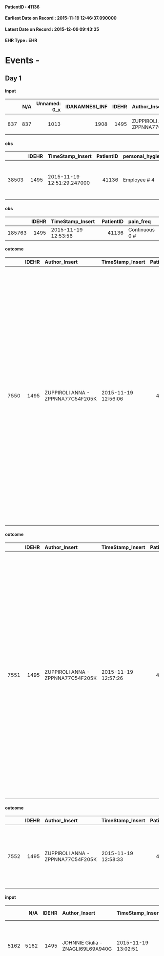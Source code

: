 
#### PatientID : 41136
#### Earliest Date on Record : 2015-11-19 12:46:37.090000
#### Latest Date on Record : 2015-12-09 09:43:35
#### EHR Type : EHR

# Events - 

## Day 1

#### input
|     |    N/A |   Unnamed: 0_x |   IDANAMNESI_INF |   IDEHR | Author_Insert                     | TimeStamp_Insert           | EHRType   |   PatientID |   IDDigitalSignDocument |   Non_Rilevabile_x | Note_Non_Rilevabile_x   | rapporti_fam   | persone_vicine   | Caregiver                  |
|----:|-------:|---------------:|-----------------:|--------:|:----------------------------------|:---------------------------|:----------|------------:|------------------------:|-------------------:|:------------------------|:---------------|:-----------------|:---------------------------|
| 837 |    837 |           1013 |             1908 |    1495 | ZUPPIROLI ANNA - ZPPNNA77C54F205K | 2015-11-19 12:46:37.090000 | EHR       |       41136 |                  190663 |                  0 | NR                      | is # 0         | husband          | children (male and female) |

#### obs
|       |   IDEHR | TimeStamp_Insert           |   PatientID | personal_hygiene   | urine_elimination   | mobility     | dyspnoea    | motor_performance                                                                                  | mood                         | cognitive_state   |
|------:|--------:|:---------------------------|------------:|:-------------------|:--------------------|:-------------|:------------|:---------------------------------------------------------------------------------------------------|:-----------------------------|:------------------|
| 38503 |    1495 | 2015-11-19 12:51:29.247000 |       41136 | Employee # 4       | Employee # 4        | Employee # 4 | at rest # 0 | 30% - Patient with directions to the hospital or home hospitalization, intensive home support # 03 | Fear # 08; helplessness # 10 | Polished # 2      |

#### obs
|        |   IDEHR | TimeStamp_Insert    |   PatientID | pain_freq      |
|-------:|--------:|:--------------------|------------:|:---------------|
| 185763 |    1495 | 2015-11-19 12:53:56 |       41136 | Continuous 0 # |

#### outcome
|      |   IDEHR | Author_Insert                     | TimeStamp_Insert    |   PatientID |   IDDigitalSignDocument |   IDPAI_VIDAS | opt_problem                         |   opt_problem_num | opt_obiettivo                                                                                                                                                                                           |   opt_obiettivo_num | opt_stato_problema   |   opt_stato_problema_num | opt_interventi                                                                                                                                                                                                                                                                                                                                                                                                                                                                                                             |   opt_interventi_num |
|-----:|--------:|:----------------------------------|:--------------------|------------:|------------------------:|--------------:|:------------------------------------|------------------:|:--------------------------------------------------------------------------------------------------------------------------------------------------------------------------------------------------------|--------------------:|:---------------------|-------------------------:|:---------------------------------------------------------------------------------------------------------------------------------------------------------------------------------------------------------------------------------------------------------------------------------------------------------------------------------------------------------------------------------------------------------------------------------------------------------------------------------------------------------------------------|---------------------:|
| 7550 |    1495 | ZUPPIROLI ANNA - ZPPNNA77C54F205K | 2015-11-19 12:56:06 |       41136 |                  190690 |          9576 | Deficit in the care of s√® # 25 = 0 |                 4 | Keep the remaining capacit√ † ¬ † in taking care of s√®, helping the patient to accept their limitations, considering himself in a realistic and objective (eating, bathing, dressing, delete) # 40 = 0 |                   4 | Open Problem # 1     |                        1 | Implementation PAI - Guarantee the right privacy # 91 = 0; Implementation of the PAI - Guarantee the patient's choices based on his / her desires # 92 = 0; Implementation of the PAI - Help the patient in the activities in which there is still participation by maintaining a non-judgmental attitude # 94 = 0; Implementation PAI - Do not increase the patient's dependency regime by replacing in all activities # 95 = 0; Implementation PAI - Replace with respect to the already compromised activities # 93 = 0 |                    4 |

#### outcome
|      |   IDEHR | Author_Insert                     | TimeStamp_Insert    |   PatientID |   IDDigitalSignDocument |   IDPAI_VIDAS | opt_problem                                                                |   opt_problem_num | opt_obiettivo                                                   |   opt_obiettivo_num | opt_stato_problema   |   opt_stato_problema_num | opt_interventi                                                                                                                                                                                                                                                                                                                                                                                                                                                                                               |   opt_interventi_num |
|-----:|--------:|:----------------------------------|:--------------------|------------:|------------------------:|--------------:|:---------------------------------------------------------------------------|------------------:|:----------------------------------------------------------------|--------------------:|:---------------------|-------------------------:|:-------------------------------------------------------------------------------------------------------------------------------------------------------------------------------------------------------------------------------------------------------------------------------------------------------------------------------------------------------------------------------------------------------------------------------------------------------------------------------------------------------------|---------------------:|
| 7551 |    1495 | ZUPPIROLI ANNA - ZPPNNA77C54F205K | 2015-11-19 12:57:26 |       41136 |                  190691 |          9577 | Alteration of comfort associated with chronic pain and / or acute # 29 = 0 |                 2 | The patient riferir√ † ¬ † a satisfactory pain control # 56 = 0 |                   1 | Open Problem # 1     |                        1 | PAI Implementation - therapeutic upgrading # 441; PAI Implementation - properly administer the drugs as prescription # 442; Implementation PAI - Evaluate the effectiveness of drug delivery # 443; Education - educating the caregiver / patient recognition / treatment of the symptom # 446; PAI Implementation - therapeutic upgrading # 441 = 0; PAI Implementation - properly administer the drugs as prescription # 442 = 0; PAI Implementation - to evaluate the efficacy of drug delivery # 443 = 0 |                    4 |

#### outcome
|      |   IDEHR | Author_Insert                     | TimeStamp_Insert    |   PatientID |   IDDigitalSignDocument |   IDPAI_VIDAS | opt_problem                   |   opt_problem_num | opt_obiettivo                                                                                              |   opt_obiettivo_num | opt_stato_problema   |   opt_stato_problema_num | opt_interventi                                                                                                                 |   opt_interventi_num |
|-----:|--------:|:----------------------------------|:--------------------|------------:|------------------------:|--------------:|:------------------------------|------------------:|:-----------------------------------------------------------------------------------------------------------|--------------------:|:---------------------|-------------------------:|:-------------------------------------------------------------------------------------------------------------------------------|---------------------:|
| 7552 |    1495 | ZUPPIROLI ANNA - ZPPNNA77C54F205K | 2015-11-19 12:58:33 |       41136 |                  190694 |          9578 | Altered sleep / wake # 31 = 0 |                 4 | The patient will report satisfactory conditions in terms of quality both in terms of quantity and # 62 = 0 |                   4 | Open Problem # 1     |                        1 | PAI Implementation - therapeutic upgrading # 519 = 0; PAI Implementation - To evaluate the efficacy of drug delivery # 521 = 0 |                    4 |

#### input
|      |    N/A |   IDEHR | Author_Insert                     | TimeStamp_Insert    | EHRType   |   PatientID |   IDDigitalSignDocument | persone_vicine   |   Unnamed: 0_y |   IDANAMNESI_MED |   Non_Rilevabile_y | Note_Non_Rilevabile_y   | diagnosis                                                                                                                                                                                                                                                                                                                                                                                                                                 |
|-----:|-------:|--------:|:----------------------------------|:--------------------|:----------|------------:|------------------------:|:-----------------|---------------:|-----------------:|-------------------:|:------------------------|:------------------------------------------------------------------------------------------------------------------------------------------------------------------------------------------------------------------------------------------------------------------------------------------------------------------------------------------------------------------------------------------------------------------------------------------|
| 5162 |   5162 |    1495 | JOHNNIE Giulia - ZNAGLI69L69A940G | 2015-11-19 13:02:51 | EHR       |       41136 |                  190711 | N/A              |           2498 |             3106 |                  0 | NR                      | Pz affetta da neoplasia testa del pancreas (10/2015), mts mediastiniche, polmonari sin. Versamento pleurico dx.                                                                                                                                                                                                                                                                                                                           |
|      |        |         |                                   |                     |           |             |                         |                  |                |                  |                    |                         | Dimessa in data odierna dal reparto di Oncologia Clinica Humanitas dove era stata ricoverata per riscontro di perforazione addominale verosimilmente alta per la quale √® stata impostata tp antibiotica e sospesa assunzione di alimenti e tp per os.                                                                                                                                                                                    |
|      |        |         |                                   |                     |           |             |                         |                  |                |                  |                    |                         | 10/2015: per versamento pleurico dx massivo eseguita toracentesi evacuativa e successivo posizionamento temporaneo di drenaggio toracico con risoluzione del versamento                                                                                                                                                                                                                                                                   |
|      |        |         |                                   |                     |           |             |                         |                  |                |                  |                    |                         | 10/2015: posizionamento di protesi biliare                                                                                                                                                                                                                                                                                                                                                                                                |
|      |        |         |                                   |                     |           |             |                         |                  |                |                  |                    |                         | 10/2015: evidenza di scompenso glicemico meta-steroideo                                                                                                                                                                                                                                                                                                                                                                                   |
|      |        |         |                                   |                     |           |             |                         |                  |                |                  |                    |                         | IN ANAMNESI: Sindrome depressiva con attacchi di panico e agorafobia; gastrite cronica; 05/2009 ricovero per cardiomiopatia da stress con coronarie indenni; ipertensione arteriosa; BPCO; traits talassemico; pregressi intervento decorticazione corde vocali in microlaringoscopia per edema di Reinke bilaterale; riferite ernie discali e importanti problematiche vertebrali (porteranno la documentazione); gonartrosi bilaterale. |

#### obs
|      |   IDEHR | TimeStamp_Insert           |   PatientID | opt_anxiety   | chk_eloquence     | asthenia     | dyspnoea                         | agitation_behavior_freq   | cognitive_state       |
|-----:|--------:|:---------------------------|------------:|:--------------|:------------------|:-------------|:---------------------------------|:--------------------------|:----------------------|
| 3808 |    1495 | 2015-11-19 13:37:26.593000 |       41136 | Anxiety # 0   | fluent speech # 0 | Moderate # 2 | applicant from severe stress # 8 | quiet # 0                 | confused at times 0 # |

#### obs
|        |   IDEHR | TimeStamp_Insert    |   PatientID | pain_freq      |
|-------:|--------:|:--------------------|------------:|:---------------|
| 185775 |    1495 | 2015-11-19 13:40:52 |       41136 | Continuous 0 # |

#### outcome
|      |   IDEHR | Author_Insert                     | TimeStamp_Insert    |   PatientID |   IDDigitalSignDocument |   IDPAI_VIDAS | opt_problem                                                |   opt_problem_num | opt_obiettivo                                                                                                       |   opt_obiettivo_num | opt_stato_problema   |   opt_stato_problema_num | opt_interventi                                                                                                                                                                                                                                                                                                                                                                                       |   opt_interventi_num |
|-----:|--------:|:----------------------------------|:--------------------|------------:|------------------------:|--------------:|:-----------------------------------------------------------|------------------:|:--------------------------------------------------------------------------------------------------------------------|--------------------:|:---------------------|-------------------------:|:-----------------------------------------------------------------------------------------------------------------------------------------------------------------------------------------------------------------------------------------------------------------------------------------------------------------------------------------------------------------------------------------------------|---------------------:|
| 7568 |    1495 | JOHNNIE Giulia - ZNAGLI69L69A940G | 2015-11-19 13:46:31 |       41136 |                  190809 |          9594 | Alteration or risk of impairment of lung function # 26 = 0 |                 3 | The patient does not presenter√ † ¬ † symptoms that reduce QoL (nosebleeds, cough, hemoptysis, hemoptysis) # 45 = 0 |                   4 | Open Problem # 1     |                        1 | Implementation of the IAP - Therapeutic adjustment # 275 = 0; Implementation of the IAP - Administer the drugs correctly according to the prescription # 276 = 0; Implementation of the IAP - Evaluate the efficacy of the drug administration # 277 = 0; Counseling - Share with the patient the therapeutic path # 278 = 0; Counseling - Sharing with the caregiver the therapeutic path # 279 = 0 |                    4 |

#### obs
|        |   IDEHR | TimeStamp_Insert    |   PatientID |
|-------:|--------:|:--------------------|------------:|
| 135694 |    1495 | 2015-11-19 17:10:57 |       41136 |

#### obs
|       |   IDEHR | TimeStamp_Insert           |   PatientID | personal_hygiene   | urine_elimination   | mobility     | dyspnoea    | motor_performance                                                                                  | mood                         | cognitive_state   | consumption_help   |
|------:|--------:|:---------------------------|------------:|:-------------------|:--------------------|:-------------|:------------|:---------------------------------------------------------------------------------------------------|:-----------------------------|:------------------|:-------------------|
| 38522 |    1495 | 2015-11-19 17:12:52.933000 |       41136 | Employee # 4       | Employee # 4        | Employee # 4 | at rest # 0 | 30% - Patient with directions to the hospital or home hospitalization, intensive home support # 03 | Fear # 08; helplessness # 10 | Polished # 2      | help with # 2      |

#### obs
|       |   IDEHR | TimeStamp_Insert           |   PatientID | opt_care_giver   | asthenia     | dyspnoea    | motor_performance              | body_temp    | agitation_behavior_freq   | cognitive_state   |
|------:|--------:|:---------------------------|------------:|:-----------------|:-------------|:------------|:-------------------------------|:-------------|:--------------------------|:------------------|
| 84188 |    1495 | 2015-11-19 17:13:36.457000 |       41136 | This # 0         | Moderate # 1 | at rest # 0 | bedridden, nontransferable # 5 | Apyrexia # 1 | quiet # 0                 | Polished # 2      |

#### obs
|        |   IDEHR | TimeStamp_Insert    |   PatientID | pain_freq      |
|-------:|--------:|:--------------------|------------:|:---------------|
| 185816 |    1495 | 2015-11-19 17:14:27 |       41136 | Continuous 0 # |

#### obs
|        |   IDEHR | TimeStamp_Insert    |   PatientID | pain_freq      |
|-------:|--------:|:--------------------|------------:|:---------------|
| 185846 |    1495 | 2015-11-19 21:43:38 |       41136 | Continuous 0 # |

#### obs
|       |   IDEHR | TimeStamp_Insert           |   PatientID | opt_care_giver   | asthenia     | dyspnoea    | motor_performance              | body_temp    | agitation_behavior_freq   | cognitive_state   |
|------:|--------:|:---------------------------|------------:|:-----------------|:-------------|:------------|:-------------------------------|:-------------|:--------------------------|:------------------|
| 84202 |    1495 | 2015-11-20 05:47:27.993000 |       41136 | This # 0         | Moderate # 1 | at rest # 0 | bedridden, nontransferable # 5 | Apyrexia # 1 | quiet # 0                 | Polished # 2      |

#### obs
|        |   IDEHR | TimeStamp_Insert    |   PatientID |
|-------:|--------:|:--------------------|------------:|
| 135710 |    1495 | 2015-11-20 05:47:57 |       41136 |

#### obs
|       |   IDEHR | TimeStamp_Insert           |   PatientID | personal_hygiene   | urine_elimination   | mobility     | active_diuresis     | dyspnoea    | motor_performance                                                                                  | mood                         | cognitive_state   | consumption_help   |
|------:|--------:|:---------------------------|------------:|:-------------------|:--------------------|:-------------|:--------------------|:------------|:---------------------------------------------------------------------------------------------------|:-----------------------------|:------------------|:-------------------|
| 38543 |    1495 | 2015-11-20 05:53:59.727000 |       41136 | Employee # 4       | Employee # 4        | Employee # 4 | active diuresis # 0 | at rest # 0 | 30% - Patient with directions to the hospital or home hospitalization, intensive home support # 03 | Fear # 08; helplessness # 10 | Polished # 2      | help with # 2      |

#### obs
|        |   IDEHR | TimeStamp_Insert    |   PatientID | pain_freq      |
|-------:|--------:|:--------------------|------------:|:---------------|
| 185857 |    1495 | 2015-11-20 05:55:02 |       41136 | Continuous 0 # |

#### obs
|        |   IDEHR | TimeStamp_Insert    |   PatientID | pain_freq      |
|-------:|--------:|:--------------------|------------:|:---------------|
| 185875 |    1495 | 2015-11-20 10:35:21 |       41136 | Continuous 0 # |

#### obs
|        |   IDEHR | TimeStamp_Insert           |   PatientID | opt_attitude   | motor_performance              |
|-------:|--------:|:---------------------------|------------:|:---------------|:-------------------------------|
| 119137 |    1495 | 2015-11-20 10:51:10.850000 |       41136 | Positive # 0   | bedridden, nontransferable # 5 |

#### obs
|       |   IDEHR | TimeStamp_Insert           |   PatientID | personal_hygiene   | urine_elimination   | mobility     | active_diuresis     | dyspnoea    | motor_performance                                                                                  | mood                         | cognitive_state   | consumption_help   |
|------:|--------:|:---------------------------|------------:|:-------------------|:--------------------|:-------------|:--------------------|:------------|:---------------------------------------------------------------------------------------------------|:-----------------------------|:------------------|:-------------------|
| 38552 |    1495 | 2015-11-20 11:57:14.033000 |       41136 | Employee # 4       | Employee # 4        | Employee # 4 | active diuresis # 0 | at rest # 0 | 30% - Patient with directions to the hospital or home hospitalization, intensive home support # 03 | Fear # 08; helplessness # 10 | Polished # 2      | help with # 2      |

#### obs
|        |   IDEHR | TimeStamp_Insert    |   PatientID | pain_freq      |
|-------:|--------:|:--------------------|------------:|:---------------|
| 185887 |    1495 | 2015-11-20 11:58:35 |       41136 | Continuous 0 # |

#### obs
|       |   IDEHR | TimeStamp_Insert           |   PatientID | opt_care_giver   | chk_gastrointestinal_symptoms   | dyspnoea    | motor_performance              | body_temp    | diet       | cognitive_state   | consumption_help   |
|------:|--------:|:---------------------------|------------:|:-----------------|:--------------------------------|:------------|:-------------------------------|:-------------|:-----------|:------------------|:-------------------|
| 84231 |    1495 | 2015-11-20 12:28:23.603000 |       41136 | This # 0         | thirst # 5                      | at rest # 0 | bedridden, nontransferable # 5 | Apyrexia # 1 | Liquid # 3 | Polished # 2      | Independent # 0    |

#### obs
|        |   IDEHR | TimeStamp_Insert    |   PatientID |
|-------:|--------:|:--------------------|------------:|
| 135730 |    1495 | 2015-11-20 12:29:21 |       41136 |


## Day 2

#### obs
|        |   IDEHR | TimeStamp_Insert    |   PatientID | pain_relief   |
|-------:|--------:|:--------------------|------------:|:--------------|
| 185912 |    1495 | 2015-11-20 13:09:02 |       41136 | 90% # 9       |

#### obs
|       |   IDEHR | TimeStamp_Insert           |   PatientID | personal_hygiene   | urine_elimination   | mobility     | dyspnoea    | motor_performance                                                                                  | mood                         | cognitive_state   | consumption_help   |
|------:|--------:|:---------------------------|------------:|:-------------------|:--------------------|:-------------|:------------|:---------------------------------------------------------------------------------------------------|:-----------------------------|:------------------|:-------------------|
| 38576 |    1495 | 2015-11-20 16:09:05.027000 |       41136 | Employee # 4       | Employee # 4        | Employee # 4 | at rest # 0 | 30% - Patient with directions to the hospital or home hospitalization, intensive home support # 03 | Fear # 08; helplessness # 10 | Polished # 2      | help with # 2      |

#### obs
|        |   IDEHR | TimeStamp_Insert    |   PatientID | pain_relief   |
|-------:|--------:|:--------------------|------------:|:--------------|
| 185952 |    1495 | 2015-11-20 16:09:36 |       41136 | 90% # 9       |

#### obs
|       |   IDEHR | TimeStamp_Insert           |   PatientID | opt_care_giver   | chk_gastrointestinal_symptoms   | dyspnoea    | motor_performance              | body_temp    | diet       | cognitive_state   | consumption_help   |
|------:|--------:|:---------------------------|------------:|:-----------------|:--------------------------------|:------------|:-------------------------------|:-------------|:-----------|:------------------|:-------------------|
| 84237 |    1495 | 2015-11-20 16:25:45.783000 |       41136 | This # 0         | thirst # 5                      | at rest # 0 | bedridden, nontransferable # 5 | Apyrexia # 1 | Liquid # 3 | Polished # 2      | Independent # 0    |

#### obs
|        |   IDEHR | TimeStamp_Insert    |   PatientID |
|-------:|--------:|:--------------------|------------:|
| 135735 |    1495 | 2015-11-20 16:26:19 |       41136 |

#### obs
|       |   IDEHR | TimeStamp_Insert           |   PatientID | personal_hygiene   | urine_elimination   | mobility     | active_diuresis     | dyspnoea    | motor_performance                                                                                  | mood                         | cognitive_state   | consumption_help   |
|------:|--------:|:---------------------------|------------:|:-------------------|:--------------------|:-------------|:--------------------|:------------|:---------------------------------------------------------------------------------------------------|:-----------------------------|:------------------|:-------------------|
| 38597 |    1495 | 2015-11-20 20:39:40.720000 |       41136 | Employee # 4       | Employee # 4        | Employee # 4 | active diuresis # 0 | at rest # 0 | 30% - Patient with directions to the hospital or home hospitalization, intensive home support # 03 | Fear # 08; helplessness # 10 | Polished # 2      | help with # 2      |

#### obs
|        |   IDEHR | TimeStamp_Insert    |   PatientID | pain_relief              |
|-------:|--------:|:--------------------|------------:|:-------------------------|
| 186007 |    1495 | 2015-11-21 01:51:45 |       41136 | 100% - Total Relief # 10 |

#### obs
|       |   IDEHR | TimeStamp_Insert           |   PatientID | personal_hygiene   | urine_elimination   | mobility     | active_diuresis     | dyspnoea    | motor_performance                                                                                  | body_temp    | mood              | cognitive_state   | consumption_help   |
|------:|--------:|:---------------------------|------------:|:-------------------|:--------------------|:-------------|:--------------------|:------------|:---------------------------------------------------------------------------------------------------|:-------------|:------------------|:------------------|:-------------------|
| 38599 |    1495 | 2015-11-21 01:53:33.540000 |       41136 | Employee # 4       | Employee # 4        | Employee # 4 | active diuresis # 0 | at rest # 0 | 30% - Patient with directions to the hospital or home hospitalization, intensive home support # 03 | Apyrexia # 0 | helplessness # 10 | Polished # 2      | help with # 2      |

#### obs
|       |   IDEHR | TimeStamp_Insert           |   PatientID | dyspnoea    | body_temp    |
|------:|--------:|:---------------------------|------------:|:------------|:-------------|
| 84255 |    1495 | 2015-11-21 05:39:16.040000 |       41136 | at rest # 0 | Apyrexia # 1 |

#### obs
|        |   IDEHR | TimeStamp_Insert    |   PatientID |
|-------:|--------:|:--------------------|------------:|
| 135751 |    1495 | 2015-11-21 05:40:52 |       41136 |

#### obs
|        |   IDEHR | TimeStamp_Insert    |   PatientID | pain_freq      |
|-------:|--------:|:--------------------|------------:|:---------------|
| 186028 |    1495 | 2015-11-21 12:02:42 |       41136 | Continuous 0 # |

#### obs
|       |   IDEHR | TimeStamp_Insert           |   PatientID | opt_cooperation   | motor_performance              | agitation_behavior_freq   | cognitive_state   |
|------:|--------:|:---------------------------|------------:|:------------------|:-------------------------------|:--------------------------|:------------------|
| 84279 |    1495 | 2015-11-21 12:39:36.483000 |       41136 | Collaborating # 0 | bedridden, nontransferable # 5 | quiet # 0                 | Polished # 2      |

#### obs
|        |   IDEHR | TimeStamp_Insert    |   PatientID |
|-------:|--------:|:--------------------|------------:|
| 135770 |    1495 | 2015-11-21 12:40:07 |       41136 |


## Day 3

#### obs
|       |   IDEHR | TimeStamp_Insert           |   PatientID | personal_hygiene   | urine_elimination   | mobility     | speech            | active_diuresis     | asthenia   | dyspnoea    | motor_performance                                                                                  | cognitive_state   | consumption_help   |
|------:|--------:|:---------------------------|------------:|:-------------------|:--------------------|:-------------|:------------------|:--------------------|:-----------|:------------|:---------------------------------------------------------------------------------------------------|:------------------|:-------------------|
| 38613 |    1495 | 2015-11-21 16:30:16.840000 |       41136 | Employee # 4       | Employee # 4        | Employee # 4 | fluent speech # 0 | active diuresis # 0 | Severe # 2 | at rest # 0 | 30% - Patient with directions to the hospital or home hospitalization, intensive home support # 03 | Polished # 2      | Independent # 0    |

#### obs
|        |   IDEHR | TimeStamp_Insert    |   PatientID | pain_freq      |
|-------:|--------:|:--------------------|------------:|:---------------|
| 186047 |    1495 | 2015-11-21 16:30:57 |       41136 | Continuous 0 # |

#### obs
|       |   IDEHR | TimeStamp_Insert           |   PatientID | opt_cooperation   | opt_care_giver   | dyspnoea    | motor_performance              | agitation_behavior_freq   | diet       | cognitive_state   |
|------:|--------:|:---------------------------|------------:|:------------------|:-----------------|:------------|:-------------------------------|:--------------------------|:-----------|:------------------|
| 84294 |    1495 | 2015-11-21 17:28:49.143000 |       41136 | Collaborating # 0 | This # 0         | at rest # 0 | bedridden, nontransferable # 5 | quiet # 0                 | Liquid # 3 | Polished # 2      |

#### obs
|        |   IDEHR | TimeStamp_Insert    |   PatientID |
|-------:|--------:|:--------------------|------------:|
| 135782 |    1495 | 2015-11-21 17:30:02 |       41136 |

#### obs
|       |   IDEHR | TimeStamp_Insert           |   PatientID | personal_hygiene   | urine_elimination   | mobility     | speech            | active_diuresis     | asthenia   | dyspnoea    | motor_performance                                                                                  | cognitive_state   | consumption_help   |
|------:|--------:|:---------------------------|------------:|:-------------------|:--------------------|:-------------|:------------------|:--------------------|:-----------|:------------|:---------------------------------------------------------------------------------------------------|:------------------|:-------------------|
| 38617 |    1495 | 2015-11-21 21:30:10.783000 |       41136 | Employee # 4       | Employee # 4        | Employee # 4 | fluent speech # 0 | active diuresis # 0 | Severe # 2 | at rest # 0 | 30% - Patient with directions to the hospital or home hospitalization, intensive home support # 03 | Polished # 2      | Independent # 0    |

#### obs
|        |   IDEHR | TimeStamp_Insert    |   PatientID | pain_freq      |
|-------:|--------:|:--------------------|------------:|:---------------|
| 186061 |    1495 | 2015-11-22 02:52:03 |       41136 | Occasional # 4 |

#### obs
|       |   IDEHR | TimeStamp_Insert           |   PatientID | personal_hygiene   | urine_elimination   | mobility     | speech            | active_diuresis     | asthenia   | dyspnoea    | motor_performance                                                                                  | body_temp    | mood                                              | cognitive_state   | consumption_help   |
|------:|--------:|:---------------------------|------------:|:-------------------|:--------------------|:-------------|:------------------|:--------------------|:-----------|:------------|:---------------------------------------------------------------------------------------------------|:-------------|:--------------------------------------------------|:------------------|:-------------------|
| 38619 |    1495 | 2015-11-22 02:55:51.400000 |       41136 | Employee # 4       | Employee # 4        | Employee # 4 | fluent speech # 0 | active diuresis # 0 | Severe # 2 | at rest # 0 | 30% - Patient with directions to the hospital or home hospitalization, intensive home support # 03 | Apyrexia # 0 | demoralization # 03; # 08 fear, helplessness # 10 | Polished # 2      | Independent # 0    |

#### obs
|       |   IDEHR | TimeStamp_Insert           |   PatientID | opt_cooperation   | dyspnoea    | motor_performance              | body_temp    | agitation_behavior_freq   | diet       | cognitive_state   |
|------:|--------:|:---------------------------|------------:|:------------------|:------------|:-------------------------------|:-------------|:--------------------------|:-----------|:------------------|
| 84304 |    1495 | 2015-11-22 06:49:50.147000 |       41136 | Collaborating # 0 | at rest # 0 | bedridden, nontransferable # 5 | Apyrexia # 1 | quiet # 0                 | Liquid # 3 | Polished # 2      |

#### obs
|        |   IDEHR | TimeStamp_Insert    |   PatientID |
|-------:|--------:|:--------------------|------------:|
| 135791 |    1495 | 2015-11-22 06:50:38 |       41136 |

#### obs
|      |   IDEHR | TimeStamp_Insert           |   PatientID | opt_anxiety   |
|-----:|--------:|:---------------------------|------------:|:--------------|
| 3883 |    1495 | 2015-11-22 11:28:48.660000 |       41136 | Anxiety # 0   |

#### obs
|       |   IDEHR | TimeStamp_Insert           |   PatientID | personal_hygiene   | urine_elimination   | mobility     | speech            | active_diuresis     | asthenia   | dyspnoea    | motor_performance                                                                                  | body_temp    | mood                                              | cognitive_state          | consumption_help   |
|------:|--------:|:---------------------------|------------:|:-------------------|:--------------------|:-------------|:------------------|:--------------------|:-----------|:------------|:---------------------------------------------------------------------------------------------------|:-------------|:--------------------------------------------------|:-------------------------|:-------------------|
| 38632 |    1495 | 2015-11-22 11:51:07.867000 |       41136 | Employee # 4       | Employee # 4        | Employee # 4 | fluent speech # 0 | active diuresis # 0 | Severe # 2 | at rest # 0 | 30% - Patient with directions to the hospital or home hospitalization, intensive home support # 03 | Apyrexia # 0 | demoralization # 03; # 08 fear, helplessness # 10 | confused - sometimes # 0 | Independent # 0    |

#### obs
|        |   IDEHR | TimeStamp_Insert    |   PatientID | pain_freq      |
|-------:|--------:|:--------------------|------------:|:---------------|
| 186084 |    1495 | 2015-11-22 11:51:50 |       41136 | Occasional # 4 |

#### obs
|       |   IDEHR | TimeStamp_Insert           |   PatientID | opt_cooperation   | opt_care_giver   | chk_bowel_symptoms   | asthenia     | dyspnoea        | motor_performance              | agitation_behavior_freq   | cognitive_state   |
|------:|--------:|:---------------------------|------------:|:------------------|:-----------------|:---------------------|:-------------|:----------------|:-------------------------------|:--------------------------|:------------------|
| 84306 |    1495 | 2015-11-22 11:52:45.510000 |       41136 | Collaborating # 0 | This # 0         | use aids # 1         | Moderate # 1 | mild strain # 1 | bedridden, nontransferable # 5 | quiet # 0                 | Polished # 2      |

#### obs
|        |   IDEHR | TimeStamp_Insert    |   PatientID |
|-------:|--------:|:--------------------|------------:|
| 135797 |    1495 | 2015-11-22 11:53:16 |       41136 |


## Day 4

#### obs
|        |   IDEHR | TimeStamp_Insert    |   PatientID | pain_relief   |
|-------:|--------:|:--------------------|------------:|:--------------|
| 186100 |    1495 | 2015-11-22 16:28:06 |       41136 | 90% # 9       |

#### obs
|       |   IDEHR | TimeStamp_Insert           |   PatientID | opt_cooperation   | opt_care_giver   | chk_bowel_symptoms   | asthenia     | dyspnoea        | motor_performance              | agitation_behavior_freq   | cognitive_state   |
|------:|--------:|:---------------------------|------------:|:------------------|:-----------------|:---------------------|:-------------|:----------------|:-------------------------------|:--------------------------|:------------------|
| 84325 |    1495 | 2015-11-22 17:29:38.670000 |       41136 | Collaborating # 0 | This # 0         | use aids # 1         | Moderate # 1 | mild strain # 1 | bedridden, nontransferable # 5 | quiet # 0                 | Polished # 2      |

#### obs
|        |   IDEHR | TimeStamp_Insert    |   PatientID |
|-------:|--------:|:--------------------|------------:|
| 135815 |    1495 | 2015-11-22 17:30:28 |       41136 |

#### obs
|        |   IDEHR | TimeStamp_Insert    |   PatientID | pain_relief              |
|-------:|--------:|:--------------------|------------:|:-------------------------|
| 186119 |    1495 | 2015-11-23 01:04:42 |       41136 | 100% - Total Relief # 10 |

#### obs
|       |   IDEHR | TimeStamp_Insert           |   PatientID | opt_care_giver   | dyspnoea    | motor_performance              | body_temp    | agitation_behavior_freq   |
|------:|--------:|:---------------------------|------------:|:-----------------|:------------|:-------------------------------|:-------------|:--------------------------|
| 84334 |    1495 | 2015-11-23 06:29:28.130000 |       41136 | absent # 2       | at rest # 0 | bedridden, nontransferable # 5 | Apyrexia # 1 | quiet # 0                 |

#### obs
|        |   IDEHR | TimeStamp_Insert    |   PatientID |
|-------:|--------:|:--------------------|------------:|
| 135823 |    1495 | 2015-11-23 06:30:10 |       41136 |

#### obs
|       |   IDEHR | TimeStamp_Insert           |   PatientID | opt_care_giver   | asthenia     | dyspnoea        | motor_performance              | body_temp    | diet     | cognitive_state   | consumption_help   |
|------:|--------:|:---------------------------|------------:|:-----------------|:-------------|:----------------|:-------------------------------|:-------------|:---------|:------------------|:-------------------|
| 84348 |    1495 | 2015-11-23 11:03:02.653000 |       41136 | absent # 2       | Moderate # 1 | mild strain # 1 | bedridden, nontransferable # 5 | Apyrexia # 1 | soft # 1 | Polished # 2      | Independent # 0    |

#### obs
|        |   IDEHR | TimeStamp_Insert    |   PatientID |
|-------:|--------:|:--------------------|------------:|
| 135837 |    1495 | 2015-11-23 11:03:40 |       41136 |

#### obs
|        |   IDEHR | TimeStamp_Insert    |   PatientID |
|-------:|--------:|:--------------------|------------:|
| 186149 |    1495 | 2015-11-23 11:18:47 |       41136 |


## Day 5

#### obs
|       |   IDEHR | TimeStamp_Insert           |   PatientID | personal_hygiene   | speech            | active_diuresis     | asthenia     | motor_performance                                                                                  | body_temp    | diet       | cognitive_state   | consumption_help   |
|------:|--------:|:---------------------------|------------:|:-------------------|:------------------|:--------------------|:-------------|:---------------------------------------------------------------------------------------------------|:-------------|:-----------|:------------------|:-------------------|
| 38680 |    1495 | 2015-11-23 14:40:17.407000 |       41136 | Employee # 4       | fluent speech # 0 | active diuresis # 0 | Moderate # 1 | 30% - Patient with directions to the hospital or home hospitalization, intensive home support # 03 | Apyrexia # 0 | Absent # 4 | Polished # 2      | # 4 employees      |

#### obs
|        |   IDEHR | TimeStamp_Insert    |   PatientID |
|-------:|--------:|:--------------------|------------:|
| 186220 |    1495 | 2015-11-23 14:43:24 |       41136 |

#### obs
|        |   IDEHR | TimeStamp_Insert    |   PatientID |
|-------:|--------:|:--------------------|------------:|
| 135852 |    1495 | 2015-11-23 15:51:10 |       41136 |

#### obs
|       |   IDEHR | TimeStamp_Insert           |   PatientID | opt_care_giver   | asthenia     | dyspnoea    | motor_performance                                                | body_temp    | agitation_behavior_freq   | cognitive_state   |
|------:|--------:|:---------------------------|------------:|:-----------------|:-------------|:------------|:-----------------------------------------------------------------|:-------------|:--------------------------|:------------------|
| 84364 |    1495 | 2015-11-23 15:55:04.433000 |       41136 | This # 0         | Moderate # 1 | at rest # 0 | unable to walk, transfers difficolt√ † with support operator # 3 | Apyrexia # 1 | quiet # 0                 | Polished # 2      |

#### obs
|       |   IDEHR | TimeStamp_Insert           |   PatientID | personal_hygiene   | urine_elimination   | mobility     | active_diuresis     | dyspnoea    | motor_performance                                                                                  | mood                         | cognitive_state   | consumption_help   |
|------:|--------:|:---------------------------|------------:|:-------------------|:--------------------|:-------------|:--------------------|:------------|:---------------------------------------------------------------------------------------------------|:-----------------------------|:------------------|:-------------------|
| 38691 |    1495 | 2015-11-23 17:01:25.790000 |       41136 | Employee # 4       | Employee # 4        | Employee # 4 | active diuresis # 0 | at rest # 0 | 30% - Patient with directions to the hospital or home hospitalization, intensive home support # 03 | Fear # 08; helplessness # 10 | Polished # 2      | help with # 2      |

#### obs
|        |   IDEHR | TimeStamp_Insert    |   PatientID | pain_freq      |
|-------:|--------:|:--------------------|------------:|:---------------|
| 186295 |    1495 | 2015-11-24 05:32:09 |       41136 | Occasional # 4 |

#### obs
|       |   IDEHR | TimeStamp_Insert           |   PatientID | chk_ausili_presidi                   | dyspnoea    | motor_performance              | body_temp    |
|------:|--------:|:---------------------------|------------:|:-------------------------------------|:------------|:-------------------------------|:-------------|
| 84378 |    1495 | 2015-11-24 06:26:58.997000 |       41136 | absorbency # 0; bladder catheter # 3 | at rest # 0 | bedridden, nontransferable # 5 | Apyrexia # 1 |

#### obs
|        |   IDEHR | TimeStamp_Insert    |   PatientID |
|-------:|--------:|:--------------------|------------:|
| 135863 |    1495 | 2015-11-24 06:27:43 |       41136 |

#### obs
|        |   IDEHR | TimeStamp_Insert    |   PatientID |
|-------:|--------:|:--------------------|------------:|
| 186297 |    1495 | 2015-11-24 08:33:00 |       41136 |

#### obs
|        |   IDEHR | TimeStamp_Insert           |   PatientID | opt_attitude   | motor_performance              |
|-------:|--------:|:---------------------------|------------:|:---------------|:-------------------------------|
| 119148 |    1495 | 2015-11-24 10:44:49.990000 |       41136 | Positive # 0   | bedridden, nontransferable # 5 |

#### obs
|        |   IDEHR | TimeStamp_Insert           |   PatientID | opt_attitude   | motor_performance              |
|-------:|--------:|:---------------------------|------------:|:---------------|:-------------------------------|
| 119149 |    1495 | 2015-11-24 10:45:42.067000 |       41136 | Positive # 0   | bedridden, nontransferable # 5 |

#### obs
|       |   IDEHR | TimeStamp_Insert           |   PatientID | opt_cooperation   | dyspnoea    | motor_performance              | body_temp    | diet       | cognitive_state   | consumption_help   |
|------:|--------:|:---------------------------|------------:|:------------------|:------------|:-------------------------------|:-------------|:-----------|:------------------|:-------------------|
| 84399 |    1495 | 2015-11-24 11:04:27.930000 |       41136 | Collaborating # 0 | at rest # 0 | bedridden, nontransferable # 5 | Apyrexia # 1 | Liquid # 3 | Polished # 2      | Independent # 0    |

#### obs
|        |   IDEHR | TimeStamp_Insert    |   PatientID |
|-------:|--------:|:--------------------|------------:|
| 135881 |    1495 | 2015-11-24 11:05:06 |       41136 |

#### obs
|        |   IDEHR | TimeStamp_Insert           |   PatientID |
|-------:|--------:|:---------------------------|------------:|
| 122415 |    1495 | 2015-11-24 11:17:34.210000 |       41136 |

#### obs
|       |   IDEHR | TimeStamp_Insert           |   PatientID | personal_hygiene   | mobility               | speech            | active_diuresis     | asthenia     | motor_performance                                                                                  | body_temp    | mood      | diet       | cognitive_state   | consumption_help   |
|------:|--------:|:---------------------------|------------:|:-------------------|:-----------------------|:------------------|:--------------------|:-------------|:---------------------------------------------------------------------------------------------------|:-------------|:----------|:-----------|:------------------|:-------------------|
| 38724 |    1495 | 2015-11-24 12:30:31.850000 |       41136 | Employee # 4       | With help and aids # 3 | fluent speech # 0 | active diuresis # 0 | Moderate # 1 | 30% - Patient with directions to the hospital or home hospitalization, intensive home support # 03 | Apyrexia # 0 | Fear # 08 | Liquid # 3 | Polished # 2      | # 4 employees      |


## Day 6

#### input
|       |    N/A |   IDEHR | Author_Insert                        | TimeStamp_Insert    | EHRType   |   PatientID |   IDDigitalSignDocument | persone_vicine   |   Unnamed: 0_y.1 |   IDDIAGNOSI_ICD |   Non_Rilevabile_y.1 | Note_Non_Rilevabile_y.1   | I_ICD                                         | II_ICD                                                | III_ICD                                               | IV_ICD                                             | V_ICD                                                          | VI_ICD                                                     |
|------:|-------:|--------:|:-------------------------------------|:--------------------|:----------|------------:|------------------------:|:-----------------|-----------------:|-----------------:|---------------------:|:--------------------------|:----------------------------------------------|:------------------------------------------------------|:------------------------------------------------------|:---------------------------------------------------|:---------------------------------------------------------------|:-----------------------------------------------------------|
| 14800 |  14800 |    1495 | Calamida Fabrizio - CLMFRZ71S19F205R | 2015-11-24 16:34:38 | EHR       |       41136 |                  195487 | N/A              |              361 |              361 |                    0 | NR                        | V667 - Trattamento per cure palliative#2402=0 | 1570 - Tumori maligni della testa del pancreas#2056=0 | 1971 - Tumori maligni secondari del mediastino#2149=0 | 1970 - Tumori maligni secondari del polmone#2148=0 | V604 - Mancanza di un familiare capace di prestare cure#2382=0 | 311 - Disturbo depressivo, non classificato altrove#2322=0 |

#### obs
|       |   IDEHR | TimeStamp_Insert           |   PatientID | opt_cooperation   | opt_care_giver   | dyspnoea    | body_temp    | agitation_behavior_freq   | diet       | cognitive_state   | consumption_help   |
|------:|--------:|:---------------------------|------------:|:------------------|:-----------------|:------------|:-------------|:--------------------------|:-----------|:------------------|:-------------------|
| 84417 |    1495 | 2015-11-24 16:42:29.300000 |       41136 | Collaborating # 0 | This # 0         | at rest # 0 | Apyrexia # 1 | quiet # 0                 | Liquid # 3 | Polished # 2      | Independent # 0    |

#### obs
|        |   IDEHR | TimeStamp_Insert    |   PatientID |
|-------:|--------:|:--------------------|------------:|
| 135894 |    1495 | 2015-11-24 16:43:06 |       41136 |

#### obs
|       |   IDEHR | TimeStamp_Insert           |   PatientID | personal_hygiene   | mobility               | speech            | active_diuresis     | asthenia     | motor_performance                                                                                  | body_temp    | mood      | diet       | cognitive_state          | consumption_help   |
|------:|--------:|:---------------------------|------------:|:-------------------|:-----------------------|:------------------|:--------------------|:-------------|:---------------------------------------------------------------------------------------------------|:-------------|:----------|:-----------|:-------------------------|:-------------------|
| 38751 |    1495 | 2015-11-24 17:06:08.847000 |       41136 | Employee # 4       | With help and aids # 3 | fluent speech # 0 | active diuresis # 0 | Moderate # 1 | 30% - Patient with directions to the hospital or home hospitalization, intensive home support # 03 | Apyrexia # 0 | Fear # 08 | Liquid # 3 | confused - sometimes # 0 | # 4 employees      |

#### obs
|       |   IDEHR | TimeStamp_Insert           |   PatientID | opt_cooperation   | opt_care_giver   | dyspnoea    | body_temp    | agitation_behavior_freq   | diet       | cognitive_state   | consumption_help   |
|------:|--------:|:---------------------------|------------:|:------------------|:-----------------|:------------|:-------------|:--------------------------|:-----------|:------------------|:-------------------|
| 84426 |    1495 | 2015-11-24 17:08:28.090000 |       41136 | Collaborating # 0 | This # 0         | at rest # 0 | Apyrexia # 1 | quiet # 0                 | Liquid # 3 | Polished # 2      | Independent # 0    |

#### obs
|        |   IDEHR | TimeStamp_Insert    |   PatientID |
|-------:|--------:|:--------------------|------------:|
| 186393 |    1495 | 2015-11-24 17:17:32 |       41136 |

#### obs
|       |   IDEHR | TimeStamp_Insert           |   PatientID | dyspnoea    |
|------:|--------:|:---------------------------|------------:|:------------|
| 84436 |    1495 | 2015-11-25 05:34:32.420000 |       41136 | at rest # 0 |

#### obs
|        |   IDEHR | TimeStamp_Insert    |   PatientID |
|-------:|--------:|:--------------------|------------:|
| 135910 |    1495 | 2015-11-25 05:35:56 |       41136 |

#### obs
|       |   IDEHR | TimeStamp_Insert           |   PatientID | personal_hygiene   | urine_elimination   | mobility     | active_diuresis     | dyspnoea    | motor_performance                                                                                  | mood                         | cognitive_state   | consumption_help   |
|------:|--------:|:---------------------------|------------:|:-------------------|:--------------------|:-------------|:--------------------|:------------|:---------------------------------------------------------------------------------------------------|:-----------------------------|:------------------|:-------------------|
| 38776 |    1495 | 2015-11-25 05:51:05.103000 |       41136 | Employee # 4       | Employee # 4        | Employee # 4 | active diuresis # 0 | at rest # 0 | 30% - Patient with directions to the hospital or home hospitalization, intensive home support # 03 | Fear # 08; helplessness # 10 | Polished # 2      | help with # 2      |

#### obs
|        |   IDEHR | TimeStamp_Insert    |   PatientID |
|-------:|--------:|:--------------------|------------:|
| 186432 |    1495 | 2015-11-25 05:51:32 |       41136 |

#### obs
|        |   IDEHR | TimeStamp_Insert           |   PatientID | opt_attitude   | motor_performance              |
|-------:|--------:|:---------------------------|------------:|:---------------|:-------------------------------|
| 119162 |    1495 | 2015-11-25 10:56:02.457000 |       41136 | Positive # 0   | bedridden, nontransferable # 5 |

#### obs
|       |   IDEHR | TimeStamp_Insert           |   PatientID | personal_hygiene   | mobility               | speech            | memory_deficit      | active_diuresis     | asthenia     | dyspnoea               | motor_performance                                                                                  | body_temp    | mood                                                            | diet       | cognitive_state          | consumption_help   |
|------:|--------:|:---------------------------|------------:|:-------------------|:-----------------------|:------------------|:--------------------|:--------------------|:-------------|:-----------------------|:---------------------------------------------------------------------------------------------------|:-------------|:----------------------------------------------------------------|:-----------|:-------------------------|:-------------------|
| 38794 |    1495 | 2015-11-25 11:53:48.460000 |       41136 | Employee # 4       | With help and aids # 3 | fluent speech # 0 | memory deficits # 0 | active diuresis # 0 | Moderate # 1 | from severe stress # 2 | 30% - Patient with directions to the hospital or home hospitalization, intensive home support # 03 | Apyrexia # 0 | demoralization # 03; Fear # 08; # 10 helplessness, sadness # 11 | Liquid # 3 | confused - sometimes # 0 | # 4 employees      |

#### obs
|        |   IDEHR | TimeStamp_Insert    |   PatientID |
|-------:|--------:|:--------------------|------------:|
| 186472 |    1495 | 2015-11-25 11:55:24 |       41136 |

#### obs
|       |   IDEHR | TimeStamp_Insert           |   PatientID | opt_care_giver   | dyspnoea    | motor_performance              | body_temp    | agitation_behavior_freq   | diet       | cognitive_state          | consumption_help   |
|------:|--------:|:---------------------------|------------:|:-----------------|:------------|:-------------------------------|:-------------|:--------------------------|:-----------|:-------------------------|:-------------------|
| 84464 |    1495 | 2015-11-25 11:58:53.923000 |       41136 | This # 0         | at rest # 0 | bedridden, nontransferable # 5 | Apyrexia # 1 | quiet # 0                 | Liquid # 3 | confused - sometimes # 0 | Independent # 0    |

#### obs
|        |   IDEHR | TimeStamp_Insert    |   PatientID |
|-------:|--------:|:--------------------|------------:|
| 135933 |    1495 | 2015-11-25 11:59:27 |       41136 |


## Day 7

#### obs
|       |   IDEHR | TimeStamp_Insert           |   PatientID | personal_hygiene   | mobility               | speech            | memory_deficit      | active_diuresis     | asthenia     | dyspnoea               | motor_performance                                                                                  | body_temp    | mood                                                            | diet       | cognitive_state          | consumption_help   |
|------:|--------:|:---------------------------|------------:|:-------------------|:-----------------------|:------------------|:--------------------|:--------------------|:-------------|:-----------------------|:---------------------------------------------------------------------------------------------------|:-------------|:----------------------------------------------------------------|:-----------|:-------------------------|:-------------------|
| 38803 |    1495 | 2015-11-25 16:10:44.150000 |       41136 | Employee # 4       | With help and aids # 3 | fluent speech # 0 | memory deficits # 0 | active diuresis # 0 | Moderate # 1 | from severe stress # 2 | 30% - Patient with directions to the hospital or home hospitalization, intensive home support # 03 | Apyrexia # 0 | demoralization # 03; Fear # 08; # 10 helplessness, sadness # 11 | Liquid # 3 | confused - sometimes # 0 | # 4 employees      |

#### obs
|        |   IDEHR | TimeStamp_Insert    |   PatientID |
|-------:|--------:|:--------------------|------------:|
| 186497 |    1495 | 2015-11-25 16:12:08 |       41136 |

#### obs
|       |   IDEHR | TimeStamp_Insert           |   PatientID | opt_cooperation   | opt_care_giver   | dyspnoea    | body_temp    | agitation_behavior_freq   |
|------:|--------:|:---------------------------|------------:|:------------------|:-----------------|:------------|:-------------|:--------------------------|
| 84478 |    1495 | 2015-11-25 16:47:45.410000 |       41136 | Collaborating # 0 | This # 0         | at rest # 0 | Apyrexia # 1 | quiet # 0                 |

#### obs
|        |   IDEHR | TimeStamp_Insert    |   PatientID |
|-------:|--------:|:--------------------|------------:|
| 135943 |    1495 | 2015-11-25 16:49:41 |       41136 |

#### obs
|       |   IDEHR | TimeStamp_Insert           |   PatientID | opt_dehydration   | dyspnoea    | body_temp    | agitation_behavior_freq   |
|------:|--------:|:---------------------------|------------:|:------------------|:------------|:-------------|:--------------------------|
| 84493 |    1495 | 2015-11-26 04:48:07.040000 |       41136 | Dehydration # 0   | at rest # 0 | Apyrexia # 1 | quiet # 0                 |

#### obs
|        |   IDEHR | TimeStamp_Insert    |   PatientID |
|-------:|--------:|:--------------------|------------:|
| 135956 |    1495 | 2015-11-26 04:48:39 |       41136 |

#### obs
|       |   IDEHR | TimeStamp_Insert           |   PatientID | personal_hygiene   | urine_elimination   | mobility     | active_diuresis     | dyspnoea    | motor_performance                                                                                  | mood                         | cognitive_state   | consumption_help   |
|------:|--------:|:---------------------------|------------:|:-------------------|:--------------------|:-------------|:--------------------|:------------|:---------------------------------------------------------------------------------------------------|:-----------------------------|:------------------|:-------------------|
| 38829 |    1495 | 2015-11-26 04:59:10.157000 |       41136 | Employee # 4       | Employee # 4        | Employee # 4 | active diuresis # 0 | at rest # 0 | 30% - Patient with directions to the hospital or home hospitalization, intensive home support # 03 | Fear # 08; helplessness # 10 | Polished # 2      | help with # 2      |

#### obs
|        |   IDEHR | TimeStamp_Insert    |   PatientID |
|-------:|--------:|:--------------------|------------:|
| 186537 |    1495 | 2015-11-26 04:59:41 |       41136 |

#### obs
|       |   IDEHR | TimeStamp_Insert           |   PatientID | opt_care_giver   | chk_bowel_symptoms   | asthenia     | dyspnoea        | motor_performance                                                | body_temp    | diet       | cognitive_state   | consumption_help   |
|------:|--------:|:---------------------------|------------:|:-----------------|:---------------------|:-------------|:----------------|:-----------------------------------------------------------------|:-------------|:-----------|:------------------|:-------------------|
| 84514 |    1495 | 2015-11-26 11:48:40.997000 |       41136 | This # 0         | use aids # 1         | Moderate # 1 | mild strain # 1 | unable to walk, transfers difficolt√ † with support operator # 3 | Apyrexia # 1 | absent # 4 | Polished # 2      | Independent # 0    |

#### obs
|        |   IDEHR | TimeStamp_Insert    |   PatientID |
|-------:|--------:|:--------------------|------------:|
| 135970 |    1495 | 2015-11-26 11:49:09 |       41136 |

#### obs
|        |   IDEHR | TimeStamp_Insert    |   PatientID |
|-------:|--------:|:--------------------|------------:|
| 186583 |    1495 | 2015-11-26 11:58:45 |       41136 |


## Day 8

#### obs
|       |   IDEHR | TimeStamp_Insert           |   PatientID | opt_cooperation   | dyspnoea    | agitation_behavior_freq   | diet       | cognitive_state   |
|------:|--------:|:---------------------------|------------:|:------------------|:------------|:--------------------------|:-----------|:------------------|
| 84532 |    1495 | 2015-11-26 17:02:14.987000 |       41136 | Collaborating # 0 | at rest # 0 | quiet # 0                 | Liquid # 3 | Polished # 2      |

#### obs
|        |   IDEHR | TimeStamp_Insert    |   PatientID |
|-------:|--------:|:--------------------|------------:|
| 135984 |    1495 | 2015-11-26 17:05:47 |       41136 |

#### obs
|        |   IDEHR | TimeStamp_Insert    |   PatientID |
|-------:|--------:|:--------------------|------------:|
| 186652 |    1495 | 2015-11-26 17:46:57 |       41136 |

#### obs
|        |   IDEHR | TimeStamp_Insert    |   PatientID | pain_relief              |
|-------:|--------:|:--------------------|------------:|:-------------------------|
| 186653 |    1495 | 2015-11-26 17:52:56 |       41136 | 100% - Total Relief # 10 |

#### obs
|       |   IDEHR | TimeStamp_Insert           |   PatientID | personal_hygiene   | urine_elimination      | mobility               | speech            | memory_deficit      | active_diuresis     | asthenia   | dyspnoea               | motor_performance                                                                                  | body_temp    | mood                            | diet       | cognitive_state          | feces_elimination      | consumption_help   |
|------:|--------:|:---------------------------|------------:|:-------------------|:-----------------------|:-----------------------|:------------------|:--------------------|:--------------------|:-----------|:-----------------------|:---------------------------------------------------------------------------------------------------|:-------------|:--------------------------------|:-----------|:-------------------------|:-----------------------|:-------------------|
| 38864 |    1495 | 2015-11-26 17:56:01.043000 |       41136 | Employee # 4       | With help and aids # 3 | With help and aids # 3 | fluent speech # 0 | memory deficits # 0 | active diuresis # 0 | Severe # 2 | from severe stress # 2 | 30% - Patient with directions to the hospital or home hospitalization, intensive home support # 03 | Apyrexia # 0 | helplessness # 10; sadness # 11 | Liquid # 3 | confused - sometimes # 0 | With help and aids # 3 | # 4 employees      |

#### obs
|        |   IDEHR | TimeStamp_Insert    |   PatientID | pain_relief              |
|-------:|--------:|:--------------------|------------:|:-------------------------|
| 186677 |    1495 | 2015-11-26 23:12:57 |       41136 | 100% - Total Relief # 10 |

#### obs
|       |   IDEHR | TimeStamp_Insert           |   PatientID | personal_hygiene   | urine_elimination      | mobility               | speech            | memory_deficit      | active_diuresis     | asthenia   | dyspnoea               | motor_performance                                                                                  | body_temp    | mood                            | diet       | cognitive_state          | feces_elimination      | consumption_help   |
|------:|--------:|:---------------------------|------------:|:-------------------|:-----------------------|:-----------------------|:------------------|:--------------------|:--------------------|:-----------|:-----------------------|:---------------------------------------------------------------------------------------------------|:-------------|:--------------------------------|:-----------|:-------------------------|:-----------------------|:-------------------|
| 38882 |    1495 | 2015-11-27 02:46:09.293000 |       41136 | Employee # 4       | With help and aids # 3 | With help and aids # 3 | fluent speech # 0 | memory deficits # 0 | active diuresis # 0 | Severe # 2 | from severe stress # 2 | 30% - Patient with directions to the hospital or home hospitalization, intensive home support # 03 | Apyrexia # 0 | helplessness # 10; sadness # 11 | Liquid # 3 | confused - sometimes # 0 | With help and aids # 3 | # 4 employees      |

#### obs
|       |   IDEHR | TimeStamp_Insert           |   PatientID | opt_cooperation   | chk_ausili_presidi      | chk_bowel_symptoms   | body_temp    | agitation_behavior_freq   | diet       | cognitive_state   | consumption_help   |
|------:|--------:|:---------------------------|------------:|:------------------|:------------------------|:---------------------|:-------------|:--------------------------|:-----------|:------------------|:-------------------|
| 84549 |    1495 | 2015-11-27 06:37:50.370000 |       41136 | Collaborating # 0 | disposable sleepers # 1 | use aids # 1         | Apyrexia # 1 | quiet # 0                 | Liquid # 3 | Polished # 2      | Independent # 0    |

#### obs
|        |   IDEHR | TimeStamp_Insert    |   PatientID |
|-------:|--------:|:--------------------|------------:|
| 135999 |    1495 | 2015-11-27 06:38:25 |       41136 |

#### obs
|       |   IDEHR | TimeStamp_Insert           |   PatientID | chk_ausili_presidi   | chk_bowel_symptoms   | asthenia     | dyspnoea        | motor_performance                                                | body_temp    | diet       | cognitive_state   | consumption_help   |
|------:|--------:|:---------------------------|------------:|:---------------------|:---------------------|:-------------|:----------------|:-----------------------------------------------------------------|:-------------|:-----------|:------------------|:-------------------|
| 84568 |    1495 | 2015-11-27 11:45:01.780000 |       41136 | urinary catheter # 3 | use aids # 1         | Moderate # 1 | mild strain # 1 | unable to walk, transfers difficolt√ † with support operator # 3 | Apyrexia # 1 | absent # 4 | Polished # 2      | Independent # 0    |

#### obs
|        |   IDEHR | TimeStamp_Insert    |   PatientID |
|-------:|--------:|:--------------------|------------:|
| 136013 |    1495 | 2015-11-27 11:45:38 |       41136 |


## Day 9

#### obs
|       |   IDEHR | TimeStamp_Insert           |   PatientID | personal_hygiene   | urine_elimination      | mobility               | speech            | memory_deficit      | active_diuresis     | asthenia   | dyspnoea               | motor_performance                                                                                  | body_temp    | mood                            | diet       | cognitive_state          | feces_elimination      | consumption_help   |
|------:|--------:|:---------------------------|------------:|:-------------------|:-----------------------|:-----------------------|:------------------|:--------------------|:--------------------|:-----------|:-----------------------|:---------------------------------------------------------------------------------------------------|:-------------|:--------------------------------|:-----------|:-------------------------|:-----------------------|:-------------------|
| 38903 |    1495 | 2015-11-27 14:50:54.180000 |       41136 | Employee # 4       | With help and aids # 3 | With help and aids # 3 | fluent speech # 0 | memory deficits # 0 | active diuresis # 0 | Severe # 2 | from severe stress # 2 | 30% - Patient with directions to the hospital or home hospitalization, intensive home support # 03 | Apyrexia # 0 | helplessness # 10; sadness # 11 | Liquid # 3 | confused - sometimes # 0 | With help and aids # 3 | # 4 employees      |

#### obs
|        |   IDEHR | TimeStamp_Insert    |   PatientID | pain_relief              |
|-------:|--------:|:--------------------|------------:|:-------------------------|
| 186743 |    1495 | 2015-11-27 14:52:18 |       41136 | 100% - Total Relief # 10 |

#### obs
|        |   IDEHR | TimeStamp_Insert           |   PatientID | opt_attitude   | motor_performance              |
|-------:|--------:|:---------------------------|------------:|:---------------|:-------------------------------|
| 119179 |    1495 | 2015-11-27 15:32:53.850000 |       41136 | Positive # 0   | bedridden, nontransferable # 5 |

#### obs
|        |   IDEHR | TimeStamp_Insert    |   PatientID | pain_relief              |
|-------:|--------:|:--------------------|------------:|:-------------------------|
| 186776 |    1495 | 2015-11-27 18:13:34 |       41136 | 100% - Total Relief # 10 |

#### obs
|       |   IDEHR | TimeStamp_Insert           |   PatientID | personal_hygiene   | urine_elimination      | mobility               | speech            | memory_deficit      | active_diuresis     | asthenia   | dyspnoea               | motor_performance                                                                                  | body_temp    | mood                            | diet       | cognitive_state          | feces_elimination      | consumption_help   |
|------:|--------:|:---------------------------|------------:|:-------------------|:-----------------------|:-----------------------|:------------------|:--------------------|:--------------------|:-----------|:-----------------------|:---------------------------------------------------------------------------------------------------|:-------------|:--------------------------------|:-----------|:-------------------------|:-----------------------|:-------------------|
| 38920 |    1495 | 2015-11-27 18:19:19.557000 |       41136 | Employee # 4       | With help and aids # 3 | With help and aids # 3 | fluent speech # 0 | memory deficits # 0 | active diuresis # 0 | Severe # 2 | from severe stress # 2 | 30% - Patient with directions to the hospital or home hospitalization, intensive home support # 03 | Apyrexia # 0 | helplessness # 10; sadness # 11 | Liquid # 3 | confused - sometimes # 0 | With help and aids # 3 | # 4 employees      |

#### obs
|       |   IDEHR | TimeStamp_Insert           |   PatientID | chk_ausili_presidi                   | chk_ausili_incont   | opt_care_giver   | asthenia     | dyspnoea        | motor_performance              | body_temp    | mood                | diet       | consumption_help   |
|------:|--------:|:---------------------------|------------:|:-------------------------------------|:--------------------|:-----------------|:-------------|:----------------|:-------------------------------|:-------------|:--------------------|:-----------|:-------------------|
| 84593 |    1495 | 2015-11-27 18:29:30.870000 |       41136 | absorbency # 0; bladder catheter # 3 | absorbency # 0      | This # 0         | Moderate # 1 | mild strain # 1 | bedridden, nontransferable # 5 | Apyrexia # 1 | irritabilit√ † # 05 | absent # 4 | Independent # 0    |

#### obs
|        |   IDEHR | TimeStamp_Insert    |   PatientID |
|-------:|--------:|:--------------------|------------:|
| 136033 |    1495 | 2015-11-27 18:30:00 |       41136 |

#### obs
|        |   IDEHR | TimeStamp_Insert           |   PatientID |
|-------:|--------:|:---------------------------|------------:|
| 287131 |    1495 | 2015-11-27 21:54:56.967000 |       41136 |

#### obs
|       |   IDEHR | TimeStamp_Insert           |   PatientID |
|------:|--------:|:---------------------------|------------:|
| 38928 |    1495 | 2015-11-28 05:48:32.643000 |       41136 |

#### obs
|        |   IDEHR | TimeStamp_Insert    |   PatientID | pain_relief              |
|-------:|--------:|:--------------------|------------:|:-------------------------|
| 186796 |    1495 | 2015-11-28 05:49:10 |       41136 | 100% - Total Relief # 10 |

#### obs
|        |   IDEHR | TimeStamp_Insert    |   PatientID |
|-------:|--------:|:--------------------|------------:|
| 136041 |    1495 | 2015-11-28 06:47:07 |       41136 |

#### obs
|        |   IDEHR | TimeStamp_Insert    |   PatientID |
|-------:|--------:|:--------------------|------------:|
| 136054 |    1495 | 2015-11-28 12:25:52 |       41136 |


## Day 10

#### obs
|       |   IDEHR | TimeStamp_Insert           |   PatientID | personal_hygiene   | urine_elimination      | mobility               | speech            | memory_deficit      | active_diuresis     | asthenia   | dyspnoea               | motor_performance                                                                                  | body_temp    | mood                            | diet       | cognitive_state          | feces_elimination      | consumption_help   |
|------:|--------:|:---------------------------|------------:|:-------------------|:-----------------------|:-----------------------|:------------------|:--------------------|:--------------------|:-----------|:-----------------------|:---------------------------------------------------------------------------------------------------|:-------------|:--------------------------------|:-----------|:-------------------------|:-----------------------|:-------------------|
| 38945 |    1495 | 2015-11-28 13:07:03.413000 |       41136 | Employee # 4       | With help and aids # 3 | With help and aids # 3 | fluent speech # 0 | memory deficits # 0 | active diuresis # 0 | Severe # 2 | from severe stress # 2 | 30% - Patient with directions to the hospital or home hospitalization, intensive home support # 03 | Apyrexia # 0 | helplessness # 10; sadness # 11 | Liquid # 3 | confused - sometimes # 0 | With help and aids # 3 | # 4 employees      |

#### obs
|       |   IDEHR | TimeStamp_Insert           |   PatientID | personal_hygiene   | urine_elimination      | mobility               | speech            | memory_deficit      | active_diuresis     | asthenia   | dyspnoea               | motor_performance                                                                                  | body_temp    | mood                            | diet       | cognitive_state          | feces_elimination      | consumption_help   |
|------:|--------:|:---------------------------|------------:|:-------------------|:-----------------------|:-----------------------|:------------------|:--------------------|:--------------------|:-----------|:-----------------------|:---------------------------------------------------------------------------------------------------|:-------------|:--------------------------------|:-----------|:-------------------------|:-----------------------|:-------------------|
| 38946 |    1495 | 2015-11-28 13:08:43.060000 |       41136 | Employee # 4       | With help and aids # 3 | With help and aids # 3 | fluent speech # 0 | memory deficits # 0 | active diuresis # 0 | Severe # 2 | from severe stress # 2 | 30% - Patient with directions to the hospital or home hospitalization, intensive home support # 03 | Apyrexia # 0 | helplessness # 10; sadness # 11 | Liquid # 3 | confused - sometimes # 0 | With help and aids # 3 | # 4 employees      |

#### obs
|        |   IDEHR | TimeStamp_Insert    |   PatientID | pain_relief              |
|-------:|--------:|:--------------------|------------:|:-------------------------|
| 186815 |    1495 | 2015-11-28 13:09:30 |       41136 | 100% - Total Relief # 10 |

#### obs
|      |   IDEHR | TimeStamp_Insert           |   PatientID | opt_anxiety   | chk_eloquence     | asthenia     | dyspnoea                      | body_temp    | agitation_behavior_freq   | mood                | cognitive_state       |
|-----:|--------:|:---------------------------|------------:|:--------------|:------------------|:-------------|:------------------------------|:-------------|:--------------------------|:--------------------|:----------------------|
| 4094 |    1495 | 2015-11-28 15:59:10.773000 |       41136 | Anxiety # 0   | fluent speech # 0 | Moderate # 2 | applicant moderate effort # 7 | Apyrexia # 0 | quiet # 0                 | demoralization # 03 | confused at times 0 # |

#### obs
|        |   IDEHR | TimeStamp_Insert    |   PatientID | pain_relief   |
|-------:|--------:|:--------------------|------------:|:--------------|
| 186826 |    1495 | 2015-11-28 16:02:18 |       41136 | 90% # 9       |

#### obs
|        |   IDEHR | TimeStamp_Insert           |   PatientID | awareness                                |
|-------:|--------:|:---------------------------|------------:|:-----------------------------------------|
| 287141 |    1495 | 2015-11-28 16:03:47.997000 |       41136 | Diagnosis awareness but no prognosis # 1 |

#### obs
|       |   IDEHR | TimeStamp_Insert           |   PatientID | chk_ausili_presidi                   | opt_care_giver   | dyspnoea    | motor_performance                                                | body_temp    |
|------:|--------:|:---------------------------|------------:|:-------------------------------------|:-----------------|:------------|:-----------------------------------------------------------------|:-------------|
| 84637 |    1495 | 2015-11-28 17:03:12.763000 |       41136 | absorbency # 0; bladder catheter # 3 | This # 0         | at rest # 0 | unable to walk, transfers difficolt√ † with support operator # 3 | Apyrexia # 1 |

#### obs
|        |   IDEHR | TimeStamp_Insert    |   PatientID |
|-------:|--------:|:--------------------|------------:|
| 136074 |    1495 | 2015-11-28 17:03:46 |       41136 |

#### obs
|       |   IDEHR | TimeStamp_Insert           |   PatientID | personal_hygiene   | urine_elimination      | mobility               | speech            | memory_deficit      | active_diuresis     | asthenia   | dyspnoea               | motor_performance                                                                                  | body_temp    | mood                            | diet       | cognitive_state   | feces_elimination      | consumption_help   |
|------:|--------:|:---------------------------|------------:|:-------------------|:-----------------------|:-----------------------|:------------------|:--------------------|:--------------------|:-----------|:-----------------------|:---------------------------------------------------------------------------------------------------|:-------------|:--------------------------------|:-----------|:------------------|:-----------------------|:-------------------|
| 38963 |    1495 | 2015-11-28 20:34:22.143000 |       41136 | Employee # 4       | With help and aids # 3 | With help and aids # 3 | fluent speech # 0 | memory deficits # 0 | active diuresis # 0 | Severe # 2 | from severe stress # 2 | 30% - Patient with directions to the hospital or home hospitalization, intensive home support # 03 | Apyrexia # 0 | helplessness # 10; sadness # 11 | Liquid # 3 | Polished # 2      | With help and aids # 3 | # 4 employees      |

#### obs
|        |   IDEHR | TimeStamp_Insert    |   PatientID | pain_relief   |
|-------:|--------:|:--------------------|------------:|:--------------|
| 186840 |    1495 | 2015-11-28 20:35:36 |       41136 | 90% # 9       |

#### obs
|        |   IDEHR | TimeStamp_Insert    |   PatientID | pain_relief   |
|-------:|--------:|:--------------------|------------:|:--------------|
| 186856 |    1495 | 2015-11-29 06:20:56 |       41136 | 90% # 9       |

#### obs
|       |   IDEHR | TimeStamp_Insert           |   PatientID | opt_cooperation   | dyspnoea           |
|------:|--------:|:---------------------------|------------:|:------------------|:-------------------|
| 84646 |    1495 | 2015-11-29 06:46:11.047000 |       41136 | Collaborating # 0 | Modest efforts # 2 |

#### obs
|        |   IDEHR | TimeStamp_Insert    |   PatientID |
|-------:|--------:|:--------------------|------------:|
| 136083 |    1495 | 2015-11-29 06:47:30 |       41136 |

#### obs
|       |   IDEHR | TimeStamp_Insert           |   PatientID | opt_cooperation   | chk_ausili_presidi                   | dyspnoea        | body_temp    | agitation_behavior_freq   | mood                | diet     | consumption_help   |
|------:|--------:|:---------------------------|------------:|:------------------|:-------------------------------------|:----------------|:-------------|:--------------------------|:--------------------|:---------|:-------------------|
| 84656 |    1495 | 2015-11-29 12:21:27.130000 |       41136 | Collaborating # 0 | absorbency # 0; bladder catheter # 3 | mild strain # 1 | Apyrexia # 1 | quiet # 0                 | irritabilit√ † # 05 | soft # 1 | Independent # 0    |

#### obs
|        |   IDEHR | TimeStamp_Insert    |   PatientID |
|-------:|--------:|:--------------------|------------:|
| 136092 |    1495 | 2015-11-29 12:22:38 |       41136 |


## Day 11

#### obs
|       |   IDEHR | TimeStamp_Insert           |   PatientID | personal_hygiene   | urine_elimination      | mobility               | speech            | memory_deficit      | active_diuresis     | asthenia   | dyspnoea               | motor_performance                                                                                  | body_temp    | mood                            | diet       | cognitive_state          | feces_elimination      | consumption_help   |
|------:|--------:|:---------------------------|------------:|:-------------------|:-----------------------|:-----------------------|:------------------|:--------------------|:--------------------|:-----------|:-----------------------|:---------------------------------------------------------------------------------------------------|:-------------|:--------------------------------|:-----------|:-------------------------|:-----------------------|:-------------------|
| 38975 |    1495 | 2015-11-29 13:29:07.660000 |       41136 | Employee # 4       | With help and aids # 3 | With help and aids # 3 | fluent speech # 0 | memory deficits # 0 | active diuresis # 0 | Severe # 2 | from severe stress # 2 | 30% - Patient with directions to the hospital or home hospitalization, intensive home support # 03 | Apyrexia # 0 | helplessness # 10; sadness # 11 | Liquid # 3 | confused - sometimes # 0 | With help and aids # 3 | # 4 employees      |

#### obs
|        |   IDEHR | TimeStamp_Insert    |   PatientID | pain_relief   |
|-------:|--------:|:--------------------|------------:|:--------------|
| 186859 |    1495 | 2015-11-29 13:31:13 |       41136 | 90% # 9       |

#### obs
|       |   IDEHR | TimeStamp_Insert           |   PatientID | opt_cooperation   | chk_ausili_presidi                   | opt_care_giver   | asthenia     | dyspnoea        | body_temp    | agitation_behavior_freq   | diet     | cognitive_state   | consumption_help   |
|------:|--------:|:---------------------------|------------:|:------------------|:-------------------------------------|:-----------------|:-------------|:----------------|:-------------|:--------------------------|:---------|:------------------|:-------------------|
| 84673 |    1495 | 2015-11-29 16:31:45.173000 |       41136 | Collaborating # 0 | absorbency # 0; bladder catheter # 3 | This # 0         | Moderate # 1 | mild strain # 1 | Apyrexia # 1 | quiet # 0                 | soft # 1 | Polished # 2      | Independent # 0    |

#### obs
|        |   IDEHR | TimeStamp_Insert    |   PatientID |
|-------:|--------:|:--------------------|------------:|
| 136111 |    1495 | 2015-11-29 16:32:07 |       41136 |

#### obs
|       |   IDEHR | TimeStamp_Insert           |   PatientID | personal_hygiene   | urine_elimination      | mobility               | speech            | memory_deficit      | active_diuresis     | asthenia   | dyspnoea        | motor_performance                                                                                  | body_temp    | diet       | cognitive_state          | feces_elimination      | consumption_help   |
|------:|--------:|:---------------------------|------------:|:-------------------|:-----------------------|:-----------------------|:------------------|:--------------------|:--------------------|:-----------|:----------------|:---------------------------------------------------------------------------------------------------|:-------------|:-----------|:-------------------------|:-----------------------|:-------------------|
| 38986 |    1495 | 2015-11-29 17:32:48.523000 |       41136 | Employee # 4       | With help and aids # 3 | With help and aids # 3 | fluent speech # 0 | memory deficits # 0 | active diuresis # 0 | Severe # 2 | mild strain # 1 | 30% - Patient with directions to the hospital or home hospitalization, intensive home support # 03 | Apyrexia # 0 | Liquid # 3 | confused - sometimes # 0 | With help and aids # 3 | # 4 employees      |

#### obs
|        |   IDEHR | TimeStamp_Insert    |   PatientID | pain_relief              |
|-------:|--------:|:--------------------|------------:|:-------------------------|
| 186873 |    1495 | 2015-11-29 17:33:16 |       41136 | 100% - Total Relief # 10 |

#### obs
|       |   IDEHR | TimeStamp_Insert           |   PatientID | opt_cooperation   | chk_ausili_presidi   | dyspnoea           | body_temp    |
|------:|--------:|:---------------------------|------------:|:------------------|:---------------------|:-------------------|:-------------|
| 84685 |    1495 | 2015-11-30 05:39:46.577000 |       41136 | Collaborating # 0 | urinary catheter # 3 | Modest efforts # 2 | Apyrexia # 1 |

#### obs
|        |   IDEHR | TimeStamp_Insert    |   PatientID |
|-------:|--------:|:--------------------|------------:|
| 136120 |    1495 | 2015-11-30 05:40:29 |       41136 |

#### obs
|        |   IDEHR | TimeStamp_Insert    |   PatientID |
|-------:|--------:|:--------------------|------------:|
| 186895 |    1495 | 2015-11-30 06:08:08 |       41136 |

#### obs
|        |   IDEHR | TimeStamp_Insert    |   PatientID |
|-------:|--------:|:--------------------|------------:|
| 186913 |    1495 | 2015-11-30 09:51:23 |       41136 |

#### obs
|        |   IDEHR | TimeStamp_Insert    |   PatientID | pain_relief   |
|-------:|--------:|:--------------------|------------:|:--------------|
| 186962 |    1495 | 2015-11-30 12:15:04 |       41136 | 80% # 8       |

#### obs
|       |   IDEHR | TimeStamp_Insert           |   PatientID | chk_ausili_presidi                   | chk_ausili_incont   | opt_care_giver               | dyspnoea    | motor_performance              | body_temp    | diet       | consumption_help   |
|------:|--------:|:---------------------------|------------:|:-------------------------------------|:--------------------|:-----------------------------|:------------|:-------------------------------|:-------------|:-----------|:-------------------|
| 84718 |    1495 | 2015-11-30 12:32:12.207000 |       41136 | absorbency # 0; bladder catheter # 3 | absorbency # 0      | occasionally lives there # 1 | at rest # 0 | bedridden, nontransferable # 5 | Apyrexia # 1 | Liquid # 3 | Independent # 0    |

#### obs
|        |   IDEHR | TimeStamp_Insert    |   PatientID |
|-------:|--------:|:--------------------|------------:|
| 136146 |    1495 | 2015-11-30 12:32:43 |       41136 |


## Day 12

#### obs
|        |   IDEHR | TimeStamp_Insert    |   PatientID | pain_relief              |
|-------:|--------:|:--------------------|------------:|:-------------------------|
| 187016 |    1495 | 2015-11-30 16:38:37 |       41136 | 100% - Total Relief # 10 |

#### obs
|       |   IDEHR | TimeStamp_Insert           |   PatientID | chk_ausili_presidi                   | chk_ausili_incont   | opt_care_giver               | dyspnoea    | motor_performance              | body_temp    | diet       | consumption_help   |
|------:|--------:|:---------------------------|------------:|:-------------------------------------|:--------------------|:-----------------------------|:------------|:-------------------------------|:-------------|:-----------|:-------------------|
| 84730 |    1495 | 2015-11-30 17:12:07.153000 |       41136 | absorbency # 0; bladder catheter # 3 | absorbency # 0      | occasionally lives there # 1 | at rest # 0 | bedridden, nontransferable # 5 | Apyrexia # 1 | Liquid # 3 | Independent # 0    |

#### obs
|        |   IDEHR | TimeStamp_Insert    |   PatientID |
|-------:|--------:|:--------------------|------------:|
| 136151 |    1495 | 2015-11-30 17:12:42 |       41136 |

#### obs
|       |   IDEHR | TimeStamp_Insert           |   PatientID | chk_ausili_presidi                   | chk_ausili_incont   | opt_care_giver               | dyspnoea    | motor_performance              | body_temp    | diet       | consumption_help   |
|------:|--------:|:---------------------------|------------:|:-------------------------------------|:--------------------|:-----------------------------|:------------|:-------------------------------|:-------------|:-----------|:-------------------|
| 84745 |    1495 | 2015-11-30 20:01:27.780000 |       41136 | absorbency # 0; bladder catheter # 3 | absorbency # 0      | occasionally lives there # 1 | at rest # 0 | bedridden, nontransferable # 5 | Apyrexia # 1 | Liquid # 3 | Independent # 0    |

#### obs
|        |   IDEHR | TimeStamp_Insert    |   PatientID | pain_relief              |
|-------:|--------:|:--------------------|------------:|:-------------------------|
| 187055 |    1495 | 2015-12-01 00:58:05 |       41136 | 100% - Total Relief # 10 |

#### obs
|        |   IDEHR | TimeStamp_Insert    |   PatientID |
|-------:|--------:|:--------------------|------------:|
| 136170 |    1495 | 2015-12-01 05:05:31 |       41136 |

#### obs
|       |   IDEHR | TimeStamp_Insert           |   PatientID | opt_memory_deficit_type   | opt_care_giver   | opt_dehydration   | asthenia   | dyspnoea    | body_temp    | agitation_behavior_freq   | cognitive_state          |
|------:|--------:|:---------------------------|------------:|:--------------------------|:-----------------|:------------------|:-----------|:------------|:-------------|:--------------------------|:-------------------------|
| 84755 |    1495 | 2015-12-01 05:07:39.110000 |       41136 | Short term 0 #            | This # 0         | Dehydration # 0   | light # 0  | at rest # 0 | Apyrexia # 1 | quiet # 0                 | confused - sometimes # 0 |

#### obs
|       |   IDEHR | TimeStamp_Insert           |   PatientID | motor_performance                                                                                  |
|------:|--------:|:---------------------------|------------:|:---------------------------------------------------------------------------------------------------|
| 39076 |    1495 | 2015-12-01 05:08:27.273000 |       41136 | 30% - Patient with directions to the hospital or home hospitalization, intensive home support # 03 |

#### obs
|       |   IDEHR | TimeStamp_Insert           |   PatientID | chk_ausili_presidi                   | opt_dehydration   | asthenia     | dyspnoea    | body_temp    | agitation_behavior_freq   |
|------:|--------:|:---------------------------|------------:|:-------------------------------------|:------------------|:-------------|:------------|:-------------|:--------------------------|
| 84756 |    1495 | 2015-12-01 05:09:48.933000 |       41136 | absorbency # 0; bladder catheter # 3 | Dehydration # 0   | Moderate # 1 | at rest # 0 | Apyrexia # 1 | quiet # 0                 |

#### obs
|       |   IDEHR | TimeStamp_Insert           |   PatientID | motor_performance                                                                                  | cognitive_state          |
|------:|--------:|:---------------------------|------------:|:---------------------------------------------------------------------------------------------------|:-------------------------|
| 39088 |    1495 | 2015-12-01 10:38:59.667000 |       41136 | 30% - Patient with directions to the hospital or home hospitalization, intensive home support # 03 | confused - sometimes # 0 |

#### obs
|        |   IDEHR | TimeStamp_Insert    |   PatientID | pain_relief              |
|-------:|--------:|:--------------------|------------:|:-------------------------|
| 187086 |    1495 | 2015-12-01 10:42:33 |       41136 | 100% - Total Relief # 10 |

#### obs
|       |   IDEHR | TimeStamp_Insert           |   PatientID | opt_cooperation   | chk_ausili_presidi                   | dyspnoea        | motor_performance              | body_temp    | agitation_behavior_freq   | cognitive_state          |
|------:|--------:|:---------------------------|------------:|:------------------|:-------------------------------------|:----------------|:-------------------------------|:-------------|:--------------------------|:-------------------------|
| 84777 |    1495 | 2015-12-01 11:44:41.623000 |       41136 | Collaborating # 0 | absorbency # 0; bladder catheter # 3 | mild strain # 1 | bedridden, nontransferable # 5 | Apyrexia # 1 | quiet # 0                 | confused - sometimes # 0 |

#### obs
|        |   IDEHR | TimeStamp_Insert    |   PatientID |
|-------:|--------:|:--------------------|------------:|
| 136185 |    1495 | 2015-12-01 11:45:21 |       41136 |


## Day 13

#### obs
|        |   IDEHR | TimeStamp_Insert    |   PatientID | pain_relief              |
|-------:|--------:|:--------------------|------------:|:-------------------------|
| 187114 |    1495 | 2015-12-01 13:21:17 |       41136 | 100% - Total Relief # 10 |

#### obs
|        |   IDEHR | TimeStamp_Insert    |   PatientID | pain_relief              |
|-------:|--------:|:--------------------|------------:|:-------------------------|
| 187149 |    1495 | 2015-12-01 16:55:30 |       41136 | 100% - Total Relief # 10 |

#### obs
|       |   IDEHR | TimeStamp_Insert           |   PatientID | opt_cooperation   | chk_ausili_presidi                   | opt_care_giver   | asthenia   | dyspnoea    | motor_performance              | body_temp    | agitation_behavior_freq   | diet       | cognitive_state          |
|------:|--------:|:---------------------------|------------:|:------------------|:-------------------------------------|:-----------------|:-----------|:------------|:-------------------------------|:-------------|:--------------------------|:-----------|:-------------------------|
| 84794 |    1495 | 2015-12-01 16:58:43.333000 |       41136 | Collaborating # 0 | absorbency # 0; bladder catheter # 3 | This # 0         | Severe # 2 | at rest # 0 | bedridden, nontransferable # 5 | Apyrexia # 1 | quiet # 0                 | Liquid # 3 | confused - sometimes # 0 |

#### obs
|        |   IDEHR | TimeStamp_Insert    |   PatientID |
|-------:|--------:|:--------------------|------------:|
| 136200 |    1495 | 2015-12-01 16:59:17 |       41136 |

#### obs
|        |   IDEHR | TimeStamp_Insert    |   PatientID | pain_relief              |
|-------:|--------:|:--------------------|------------:|:-------------------------|
| 187165 |    1495 | 2015-12-01 19:16:15 |       41136 | 100% - Total Relief # 10 |

#### obs
|        |   IDEHR | TimeStamp_Insert    |   PatientID | pain_relief              |
|-------:|--------:|:--------------------|------------:|:-------------------------|
| 187181 |    1495 | 2015-12-02 06:17:41 |       41136 | 100% - Total Relief # 10 |

#### obs
|       |   IDEHR | TimeStamp_Insert           |   PatientID | opt_cooperation   | chk_ausili_presidi                      | chk_ausili_incont   | dyspnoea    | body_temp    | mood      | diet       | cognitive_state          | consumption_help   |
|------:|--------:|:---------------------------|------------:|:------------------|:----------------------------------------|:--------------------|:------------|:-------------|:----------|:-----------|:-------------------------|:-------------------|
| 84808 |    1495 | 2015-12-02 06:26:57.323000 |       41136 | Collaborating # 0 | absorbency # 0; disposable sleepers # 1 | absorbency # 0      | at rest # 0 | Apyrexia # 1 | Fear # 08 | Liquid # 3 | confused - sometimes # 0 | Independent # 0    |

#### obs
|        |   IDEHR | TimeStamp_Insert    |   PatientID |
|-------:|--------:|:--------------------|------------:|
| 136212 |    1495 | 2015-12-02 06:27:45 |       41136 |

#### obs
|        |   IDEHR | TimeStamp_Insert           |   PatientID | opt_attitude   | motor_performance              |
|-------:|--------:|:---------------------------|------------:|:---------------|:-------------------------------|
| 119188 |    1495 | 2015-12-02 09:15:38.737000 |       41136 | Positive # 0   | bedridden, nontransferable # 5 |

#### obs
|       |   IDEHR | TimeStamp_Insert           |   PatientID | opt_memory_deficit_type   | chk_ausili_presidi      | asthenia   | dyspnoea    | body_temp    | cognitive_state          |
|------:|--------:|:---------------------------|------------:|:--------------------------|:------------------------|:-----------|:------------|:-------------|:-------------------------|
| 84824 |    1495 | 2015-12-02 11:21:22.817000 |       41136 | Short term 0 #            | disposable sleepers # 1 | light # 0  | at rest # 0 | Apyrexia # 1 | confused - sometimes # 0 |

#### obs
|        |   IDEHR | TimeStamp_Insert    |   PatientID |
|-------:|--------:|:--------------------|------------:|
| 136224 |    1495 | 2015-12-02 11:22:35 |       41136 |


## Day 14

#### obs
|       |   IDEHR | TimeStamp_Insert           |   PatientID | personal_hygiene   | speech            | active_diuresis     | asthenia   | dyspnoea    | motor_performance                                                                                  | body_temp    | mood                                              | diet       | cognitive_state   |
|------:|--------:|:---------------------------|------------:|:-------------------|:------------------|:--------------------|:-----------|:------------|:---------------------------------------------------------------------------------------------------|:-------------|:--------------------------------------------------|:-----------|:------------------|
| 39152 |    1495 | 2015-12-02 14:34:27.720000 |       41136 | Employee # 4       | fluent speech # 0 | active diuresis # 0 | Severe # 2 | at rest # 0 | 30% - Patient with directions to the hospital or home hospitalization, intensive home support # 03 | Apyrexia # 0 | demoralization # 03; # 08 fear, helplessness # 10 | Liquid # 3 | Polished # 2      |

#### obs
|        |   IDEHR | TimeStamp_Insert    |   PatientID | pain_relief              |
|-------:|--------:|:--------------------|------------:|:-------------------------|
| 187238 |    1495 | 2015-12-02 14:36:14 |       41136 | 100% - Total Relief # 10 |

#### obs
|        |   IDEHR | TimeStamp_Insert    |   PatientID | pain_relief              |
|-------:|--------:|:--------------------|------------:|:-------------------------|
| 187246 |    1495 | 2015-12-02 15:04:22 |       41136 | 100% - Total Relief # 10 |

#### obs
|       |   IDEHR | TimeStamp_Insert           |   PatientID | opt_memory_deficit_type   | chk_ausili_presidi      | opt_care_giver   | asthenia   | dyspnoea    | motor_performance              | body_temp    | cognitive_state          |
|------:|--------:|:---------------------------|------------:|:--------------------------|:------------------------|:-----------------|:-----------|:------------|:-------------------------------|:-------------|:-------------------------|
| 84849 |    1495 | 2015-12-02 16:37:22.583000 |       41136 | Short term 0 #            | disposable sleepers # 1 | This # 0         | light # 0  | at rest # 0 | bedridden, nontransferable # 5 | Apyrexia # 1 | confused - sometimes # 0 |

#### obs
|        |   IDEHR | TimeStamp_Insert    |   PatientID |
|-------:|--------:|:--------------------|------------:|
| 136241 |    1495 | 2015-12-02 16:38:20 |       41136 |

#### obs
|        |   IDEHR | TimeStamp_Insert    |   PatientID |
|-------:|--------:|:--------------------|------------:|
| 187269 |    1495 | 2015-12-02 17:47:52 |       41136 |

#### obs
|       |   IDEHR | TimeStamp_Insert           |   PatientID | personal_hygiene   | urine_elimination   | mobility     | speech            | active_diuresis     | asthenia   | dyspnoea    | motor_performance                                                                                  | body_temp    | mood                                              | diet       | cognitive_state          | consumption_help   |
|------:|--------:|:---------------------------|------------:|:-------------------|:--------------------|:-------------|:------------------|:--------------------|:-----------|:------------|:---------------------------------------------------------------------------------------------------|:-------------|:--------------------------------------------------|:-----------|:-------------------------|:-------------------|
| 39174 |    1495 | 2015-12-02 17:53:44.343000 |       41136 | Employee # 4       | With Aids # 1       | Employee # 4 | fluent speech # 0 | active diuresis # 0 | Severe # 2 | at rest # 0 | 30% - Patient with directions to the hospital or home hospitalization, intensive home support # 03 | Apyrexia # 0 | demoralization # 03; # 08 fear, helplessness # 10 | Liquid # 3 | confused - sometimes # 0 | Independent # 0    |

#### obs
|        |   IDEHR | TimeStamp_Insert    |   PatientID |
|-------:|--------:|:--------------------|------------:|
| 187297 |    1495 | 2015-12-03 05:52:06 |       41136 |

#### obs
|       |   IDEHR | TimeStamp_Insert           |   PatientID | opt_cooperation   | chk_ausili_presidi                            | opt_care_giver   | dyspnoea    | motor_performance              | body_temp    | agitation_behavior_freq   |
|------:|--------:|:---------------------------|------------:|:------------------|:----------------------------------------------|:-----------------|:------------|:-------------------------------|:-------------|:--------------------------|
| 84861 |    1495 | 2015-12-03 06:26:46.337000 |       41136 | Collaborating # 0 | disposable sleepers # 1; bladder catheter # 3 | absent # 2       | at rest # 0 | bedridden, nontransferable # 5 | Apyrexia # 1 | quiet # 0                 |

#### obs
|        |   IDEHR | TimeStamp_Insert    |   PatientID |
|-------:|--------:|:--------------------|------------:|
| 136252 |    1495 | 2015-12-03 06:27:23 |       41136 |


## Day 15

#### obs
|       |   IDEHR | TimeStamp_Insert           |   PatientID | opt_cooperation   | chk_ausili_presidi                            | opt_care_giver   | asthenia     | dyspnoea    | motor_performance              | body_temp    | agitation_behavior_freq   | diet       | cognitive_state   | consumption_help   |
|------:|--------:|:---------------------------|------------:|:------------------|:----------------------------------------------|:-----------------|:-------------|:------------|:-------------------------------|:-------------|:--------------------------|:-----------|:------------------|:-------------------|
| 84888 |    1495 | 2015-12-03 13:02:32.330000 |       41136 | Collaborating # 0 | disposable sleepers # 1; bladder catheter # 3 | absent # 2       | Moderate # 1 | at rest # 0 | bedridden, nontransferable # 5 | Apyrexia # 1 | quiet # 0                 | Liquid # 3 | Polished # 2      | Independent # 0    |

#### obs
|        |   IDEHR | TimeStamp_Insert    |   PatientID |
|-------:|--------:|:--------------------|------------:|
| 136277 |    1495 | 2015-12-03 13:03:01 |       41136 |

#### obs
|        |   IDEHR | TimeStamp_Insert    |   PatientID | pain_relief              |
|-------:|--------:|:--------------------|------------:|:-------------------------|
| 187377 |    1495 | 2015-12-03 13:16:28 |       41136 | 100% - Total Relief # 10 |

#### obs
|       |   IDEHR | TimeStamp_Insert           |   PatientID | chk_ausili_presidi                   | opt_care_giver   | dyspnoea    | motor_performance              | body_temp    | agitation_behavior_freq   |
|------:|--------:|:---------------------------|------------:|:-------------------------------------|:-----------------|:------------|:-------------------------------|:-------------|:--------------------------|
| 84900 |    1495 | 2015-12-03 17:02:24.607000 |       41136 | absorbency # 0; bladder catheter # 3 | This # 0         | at rest # 0 | bedridden, nontransferable # 5 | Apyrexia # 1 | quiet # 0                 |

#### obs
|        |   IDEHR | TimeStamp_Insert    |   PatientID |
|-------:|--------:|:--------------------|------------:|
| 136287 |    1495 | 2015-12-03 17:03:08 |       41136 |

#### obs
|       |   IDEHR | TimeStamp_Insert           |   PatientID | personal_hygiene   | urine_elimination   | mobility     | speech            | active_diuresis     | asthenia   | dyspnoea    | motor_performance                                                                                  | body_temp    | mood                                              | diet       | cognitive_state          | consumption_help   |
|------:|--------:|:---------------------------|------------:|:-------------------|:--------------------|:-------------|:------------------|:--------------------|:-----------|:------------|:---------------------------------------------------------------------------------------------------|:-------------|:--------------------------------------------------|:-----------|:-------------------------|:-------------------|
| 39246 |    1495 | 2015-12-03 17:06:11.543000 |       41136 | Employee # 4       | With Aids # 1       | Employee # 4 | fluent speech # 0 | active diuresis # 0 | Severe # 2 | at rest # 0 | 30% - Patient with directions to the hospital or home hospitalization, intensive home support # 03 | Apyrexia # 0 | demoralization # 03; # 08 fear, helplessness # 10 | Liquid # 3 | confused - sometimes # 0 | Independent # 0    |

#### obs
|        |   IDEHR | TimeStamp_Insert    |   PatientID | pain_relief              |
|-------:|--------:|:--------------------|------------:|:-------------------------|
| 187439 |    1495 | 2015-12-03 17:06:39 |       41136 | 100% - Total Relief # 10 |

#### obs
|        |   IDEHR | TimeStamp_Insert    |   PatientID |
|-------:|--------:|:--------------------|------------:|
| 187461 |    1495 | 2015-12-04 06:02:58 |       41136 |

#### obs
|       |   IDEHR | TimeStamp_Insert           |   PatientID | asthenia   | motor_performance                                                                                  |
|------:|--------:|:---------------------------|------------:|:-----------|:---------------------------------------------------------------------------------------------------|
| 39259 |    1495 | 2015-12-04 06:04:29.623000 |       41136 | Severe # 2 | 30% - Patient with directions to the hospital or home hospitalization, intensive home support # 03 |

#### obs
|       |   IDEHR | TimeStamp_Insert           |   PatientID |
|------:|--------:|:---------------------------|------------:|
| 84917 |    1495 | 2015-12-04 06:26:38.627000 |       41136 |

#### obs
|        |   IDEHR | TimeStamp_Insert    |   PatientID |
|-------:|--------:|:--------------------|------------:|
| 136301 |    1495 | 2015-12-04 06:27:24 |       41136 |

#### obs
|        |   IDEHR | TimeStamp_Insert    |   PatientID |
|-------:|--------:|:--------------------|------------:|
| 187502 |    1495 | 2015-12-04 11:20:43 |       41136 |

#### obs
|       |   IDEHR | TimeStamp_Insert           |   PatientID | opt_cooperation   | chk_ausili_presidi                   | dyspnoea           | motor_performance              | body_temp    | agitation_behavior_freq   | diet     | cognitive_state          | consumption_help   |
|------:|--------:|:---------------------------|------------:|:------------------|:-------------------------------------|:-------------------|:-------------------------------|:-------------|:--------------------------|:---------|:-------------------------|:-------------------|
| 84946 |    1495 | 2015-12-04 12:16:20.693000 |       41136 | Collaborating # 0 | absorbency # 0; bladder catheter # 3 | Modest efforts # 2 | bedridden, nontransferable # 5 | Apyrexia # 1 | quiet # 0                 | soft # 1 | confused - sometimes # 0 | Independent # 0    |

#### obs
|        |   IDEHR | TimeStamp_Insert    |   PatientID |
|-------:|--------:|:--------------------|------------:|
| 136328 |    1495 | 2015-12-04 12:16:49 |       41136 |


## Day 16

#### obs
|       |   IDEHR | TimeStamp_Insert           |   PatientID | opt_cooperation   | chk_ausili_presidi                   | asthenia     | motor_performance              | body_temp    | agitation_behavior_freq   | diet       | cognitive_state          |
|------:|--------:|:---------------------------|------------:|:------------------|:-------------------------------------|:-------------|:-------------------------------|:-------------|:--------------------------|:-----------|:-------------------------|
| 84962 |    1495 | 2015-12-04 17:41:34.663000 |       41136 | Collaborating # 0 | absorbency # 0; bladder catheter # 3 | Moderate # 1 | bedridden, nontransferable # 5 | Apyrexia # 1 | quiet # 0                 | Liquid # 3 | confused - sometimes # 0 |

#### obs
|        |   IDEHR | TimeStamp_Insert    |   PatientID |
|-------:|--------:|:--------------------|------------:|
| 136334 |    1495 | 2015-12-04 17:42:13 |       41136 |

#### obs
|       |   IDEHR | TimeStamp_Insert           |   PatientID | personal_hygiene   | urine_elimination   | mobility     | speech            | active_diuresis     | asthenia   | dyspnoea    | motor_performance                                                                                  | body_temp    | mood                                              | diet       | cognitive_state          | consumption_help   |
|------:|--------:|:---------------------------|------------:|:-------------------|:--------------------|:-------------|:------------------|:--------------------|:-----------|:------------|:---------------------------------------------------------------------------------------------------|:-------------|:--------------------------------------------------|:-----------|:-------------------------|:-------------------|
| 39325 |    1495 | 2015-12-04 19:43:26.750000 |       41136 | Employee # 4       | With Aids # 1       | Employee # 4 | fluent speech # 0 | active diuresis # 0 | Severe # 2 | at rest # 0 | 30% - Patient with directions to the hospital or home hospitalization, intensive home support # 03 | Apyrexia # 0 | demoralization # 03; # 08 fear, helplessness # 10 | Liquid # 3 | confused - sometimes # 0 | Independent # 0    |

#### obs
|        |   IDEHR | TimeStamp_Insert    |   PatientID |
|-------:|--------:|:--------------------|------------:|
| 187597 |    1495 | 2015-12-04 19:44:45 |       41136 |

#### obs
|       |   IDEHR | TimeStamp_Insert           |   PatientID | chk_ausili_presidi                   | asthenia   | dyspnoea    |
|------:|--------:|:---------------------------|------------:|:-------------------------------------|:-----------|:------------|
| 84975 |    1495 | 2015-12-05 05:18:09.927000 |       41136 | absorbency # 0; bladder catheter # 3 | Severe # 2 | at rest # 0 |

#### obs
|        |   IDEHR | TimeStamp_Insert    |   PatientID |
|-------:|--------:|:--------------------|------------:|
| 136346 |    1495 | 2015-12-05 05:18:50 |       41136 |

#### obs
|       |   IDEHR | TimeStamp_Insert           |   PatientID | personal_hygiene   | urine_elimination   | mobility     | speech            | active_diuresis     | asthenia   | dyspnoea    | motor_performance                                                                                  | body_temp    | mood      | diet       | cognitive_state          | consumption_help   |
|------:|--------:|:---------------------------|------------:|:-------------------|:--------------------|:-------------|:------------------|:--------------------|:-----------|:------------|:---------------------------------------------------------------------------------------------------|:-------------|:----------|:-----------|:-------------------------|:-------------------|
| 39342 |    1495 | 2015-12-05 05:45:41.387000 |       41136 | Employee # 4       | With Aids # 1       | Employee # 4 | fluent speech # 0 | active diuresis # 0 | Severe # 2 | at rest # 0 | 30% - Patient with directions to the hospital or home hospitalization, intensive home support # 03 | Apyrexia # 0 | Fear # 08 | Liquid # 3 | confused - sometimes # 0 | Independent # 0    |

#### obs
|        |   IDEHR | TimeStamp_Insert    |   PatientID |
|-------:|--------:|:--------------------|------------:|
| 187612 |    1495 | 2015-12-05 05:47:43 |       41136 |

#### obs
|       |   IDEHR | TimeStamp_Insert           |   PatientID | opt_cooperation   | chk_ausili_presidi                            | opt_care_giver   | dyspnoea    | motor_performance              | body_temp    | agitation_behavior_freq   | diet       | cognitive_state          | consumption_help   |
|------:|--------:|:---------------------------|------------:|:------------------|:----------------------------------------------|:-----------------|:------------|:-------------------------------|:-------------|:--------------------------|:-----------|:-------------------------|:-------------------|
| 84997 |    1495 | 2015-12-05 11:46:46.810000 |       41136 | Collaborating # 0 | disposable sleepers # 1; bladder catheter # 3 | absent # 2       | at rest # 0 | bedridden, nontransferable # 5 | Apyrexia # 1 | quiet # 0                 | Liquid # 3 | confused - sometimes # 0 | # 4 employees      |

#### obs
|        |   IDEHR | TimeStamp_Insert    |   PatientID |
|-------:|--------:|:--------------------|------------:|
| 136364 |    1495 | 2015-12-05 11:47:52 |       41136 |

#### obs
|        |   IDEHR | TimeStamp_Insert           |   PatientID |
|-------:|--------:|:---------------------------|------------:|
| 309640 |    1495 | 2015-12-05 11:50:55.497000 |       41136 |


## Day 17

#### obs
|        |   IDEHR | TimeStamp_Insert    |   PatientID | pain_relief              |
|-------:|--------:|:--------------------|------------:|:-------------------------|
| 187635 |    1495 | 2015-12-05 13:53:59 |       41136 | 100% - Total Relief # 10 |

#### obs
|       |   IDEHR | TimeStamp_Insert           |   PatientID | personal_hygiene   | urine_elimination   | mobility     | memory_deficit      | active_diuresis     | asthenia   | dyspnoea        | motor_performance                                                                                  | body_temp    | diet       | cognitive_state          | feces_elimination      | consumption_help   |
|------:|--------:|:---------------------------|------------:|:-------------------|:--------------------|:-------------|:--------------------|:--------------------|:-----------|:----------------|:---------------------------------------------------------------------------------------------------|:-------------|:-----------|:-------------------------|:-----------------------|:-------------------|
| 39355 |    1495 | 2015-12-05 13:57:50.860000 |       41136 | Employee # 4       | Employee # 4        | Employee # 4 | memory deficits # 0 | active diuresis # 0 | Severe # 2 | mild strain # 1 | 30% - Patient with directions to the hospital or home hospitalization, intensive home support # 03 | Apyrexia # 0 | Liquid # 3 | confused - sometimes # 0 | With help and aids # 3 | # 4 employees      |

#### obs
|       |   IDEHR | TimeStamp_Insert           |   PatientID | opt_cooperation   | chk_ausili_presidi                            | chk_ausili_incont   | opt_care_giver   | asthenia     | dyspnoea    | motor_performance              | body_temp    | agitation_behavior_freq   | diet       | cognitive_state          | consumption_help   |
|------:|--------:|:---------------------------|------------:|:------------------|:----------------------------------------------|:--------------------|:-----------------|:-------------|:------------|:-------------------------------|:-------------|:--------------------------|:-----------|:-------------------------|:-------------------|
| 85009 |    1495 | 2015-12-05 15:53:42.463000 |       41136 | Collaborating # 0 | disposable sleepers # 1; bladder catheter # 3 | absorbency # 0      | absent # 2       | Moderate # 1 | at rest # 0 | bedridden, nontransferable # 5 | Apyrexia # 1 | quiet # 0                 | Liquid # 3 | confused - sometimes # 0 | # 4 employees      |

#### obs
|        |   IDEHR | TimeStamp_Insert    |   PatientID |
|-------:|--------:|:--------------------|------------:|
| 136377 |    1495 | 2015-12-05 15:54:13 |       41136 |

#### obs
|       |   IDEHR | TimeStamp_Insert           |   PatientID | personal_hygiene   | urine_elimination   | mobility     | speech            | active_diuresis     | asthenia   | dyspnoea    | motor_performance                                                                                  | body_temp    | mood                                              | diet       | cognitive_state          | consumption_help   |
|------:|--------:|:---------------------------|------------:|:-------------------|:--------------------|:-------------|:------------------|:--------------------|:-----------|:------------|:---------------------------------------------------------------------------------------------------|:-------------|:--------------------------------------------------|:-----------|:-------------------------|:-------------------|
| 39361 |    1495 | 2015-12-05 16:57:08.253000 |       41136 | Employee # 4       | With Aids # 1       | Employee # 4 | fluent speech # 0 | active diuresis # 0 | Severe # 2 | at rest # 0 | 30% - Patient with directions to the hospital or home hospitalization, intensive home support # 03 | Apyrexia # 0 | demoralization # 03; # 08 fear, helplessness # 10 | Liquid # 3 | confused - sometimes # 0 | Independent # 0    |

#### obs
|        |   IDEHR | TimeStamp_Insert    |   PatientID | pain_relief              |
|-------:|--------:|:--------------------|------------:|:-------------------------|
| 187648 |    1495 | 2015-12-05 16:58:40 |       41136 | 100% - Total Relief # 10 |

#### obs
|        |   IDEHR | TimeStamp_Insert    |   PatientID | pain_relief              |
|-------:|--------:|:--------------------|------------:|:-------------------------|
| 187674 |    1495 | 2015-12-06 03:25:08 |       41136 | 100% - Total Relief # 10 |

#### obs
|       |   IDEHR | TimeStamp_Insert           |   PatientID | chk_ausili_presidi                   | dyspnoea    | body_temp    |
|------:|--------:|:---------------------------|------------:|:-------------------------------------|:------------|:-------------|
| 85026 |    1495 | 2015-12-06 04:22:31.457000 |       41136 | absorbency # 0; bladder catheter # 3 | at rest # 0 | Apyrexia # 1 |

#### obs
|        |   IDEHR | TimeStamp_Insert    |   PatientID |
|-------:|--------:|:--------------------|------------:|
| 136391 |    1495 | 2015-12-06 04:23:18 |       41136 |

#### obs
|       |   IDEHR | TimeStamp_Insert           |   PatientID | motor_performance                                                                                  |
|------:|--------:|:---------------------------|------------:|:---------------------------------------------------------------------------------------------------|
| 39372 |    1495 | 2015-12-06 04:56:49.513000 |       41136 | 30% - Patient with directions to the hospital or home hospitalization, intensive home support # 03 |

#### obs
|        |   IDEHR | TimeStamp_Insert    |   PatientID | pain_relief              |
|-------:|--------:|:--------------------|------------:|:-------------------------|
| 187686 |    1495 | 2015-12-06 11:01:41 |       41136 | 100% - Total Relief # 10 |

#### obs
|       |   IDEHR | TimeStamp_Insert           |   PatientID | opt_cooperation   | chk_ausili_presidi                            | asthenia   | motor_performance              | body_temp    |
|------:|--------:|:---------------------------|------------:|:------------------|:----------------------------------------------|:-----------|:-------------------------------|:-------------|
| 85039 |    1495 | 2015-12-06 11:12:55.527000 |       41136 | uncooperative # 1 | disposable sleepers # 1; bladder catheter # 3 | Severe # 2 | bedridden, nontransferable # 5 | Apyrexia # 1 |

#### obs
|        |   IDEHR | TimeStamp_Insert    |   PatientID |
|-------:|--------:|:--------------------|------------:|
| 136403 |    1495 | 2015-12-06 11:13:40 |       41136 |

#### obs
|        |   IDEHR | TimeStamp_Insert    |   PatientID | pain_relief              |
|-------:|--------:|:--------------------|------------:|:-------------------------|
| 187692 |    1495 | 2015-12-06 12:46:10 |       41136 | 100% - Total Relief # 10 |


## Day 18

#### obs
|      |   IDEHR | TimeStamp_Insert           |   PatientID | opt_anxiety   | chk_eloquence     | asthenia     | dyspnoea                      | body_temp    | agitation_behavior_freq   | mood        | cognitive_state       |
|-----:|--------:|:---------------------------|------------:|:--------------|:------------------|:-------------|:------------------------------|:-------------|:--------------------------|:------------|:----------------------|
| 4327 |    1495 | 2015-12-06 12:47:55.437000 |       41136 | Anxiety # 0   | fluent speech # 0 | Moderate # 2 | applicant moderate effort # 7 | Apyrexia # 0 | quiet # 0                 | Apathy # 00 | confused at times 0 # |

#### obs
|       |   IDEHR | TimeStamp_Insert           |   PatientID | chk_ausili_presidi                   | opt_care_giver   | asthenia     | dyspnoea    | body_temp    |
|------:|--------:|:---------------------------|------------:|:-------------------------------------|:-----------------|:-------------|:------------|:-------------|
| 85055 |    1495 | 2015-12-06 16:46:26.663000 |       41136 | absorbency # 0; bladder catheter # 3 | This # 0         | Moderate # 1 | at rest # 0 | Apyrexia # 1 |

#### obs
|        |   IDEHR | TimeStamp_Insert    |   PatientID |
|-------:|--------:|:--------------------|------------:|
| 136419 |    1495 | 2015-12-06 16:47:42 |       41136 |

#### obs
|        |   IDEHR | TimeStamp_Insert    |   PatientID | pain_relief              |
|-------:|--------:|:--------------------|------------:|:-------------------------|
| 187716 |    1495 | 2015-12-06 17:36:58 |       41136 | 100% - Total Relief # 10 |

#### obs
|       |   IDEHR | TimeStamp_Insert           |   PatientID | personal_hygiene   | urine_elimination   | mobility     | memory_deficit      | active_diuresis     | asthenia   | dyspnoea        | motor_performance                                                                                  | body_temp    | diet       | cognitive_state          | feces_elimination   | consumption_help   |
|------:|--------:|:---------------------------|------------:|:-------------------|:--------------------|:-------------|:--------------------|:--------------------|:-----------|:----------------|:---------------------------------------------------------------------------------------------------|:-------------|:-----------|:-------------------------|:--------------------|:-------------------|
| 39398 |    1495 | 2015-12-06 17:39:33.940000 |       41136 | Employee # 4       | Employee # 4        | Employee # 4 | memory deficits # 0 | active diuresis # 0 | Severe # 2 | mild strain # 1 | 30% - Patient with directions to the hospital or home hospitalization, intensive home support # 03 | Apyrexia # 0 | Liquid # 3 | confused - sometimes # 0 | Employee # 4        | # 4 employees      |

#### obs
|        |   IDEHR | TimeStamp_Insert    |   PatientID | pain_relief              |
|-------:|--------:|:--------------------|------------:|:-------------------------|
| 187733 |    1495 | 2015-12-07 06:33:38 |       41136 | 100% - Total Relief # 10 |

#### obs
|       |   IDEHR | TimeStamp_Insert           |   PatientID | opt_cooperation   | chk_ausili_presidi                   | chk_ausili_incont   | dyspnoea    | body_temp    | cognitive_state          |
|------:|--------:|:---------------------------|------------:|:------------------|:-------------------------------------|:--------------------|:------------|:-------------|:-------------------------|
| 85070 |    1495 | 2015-12-07 06:55:53.293000 |       41136 | Collaborating # 0 | absorbency # 0; bladder catheter # 3 | absorbency # 0      | at rest # 0 | Apyrexia # 1 | confused - sometimes # 0 |

#### obs
|        |   IDEHR | TimeStamp_Insert    |   PatientID |
|-------:|--------:|:--------------------|------------:|
| 136434 |    1495 | 2015-12-07 06:56:29 |       41136 |

#### obs
|       |   IDEHR | TimeStamp_Insert           |   PatientID | opt_cooperation   | chk_ausili_presidi                            | asthenia   | motor_performance              | body_temp    |
|------:|--------:|:---------------------------|------------:|:------------------|:----------------------------------------------|:-----------|:-------------------------------|:-------------|
| 85091 |    1495 | 2015-12-07 10:41:55.513000 |       41136 | uncooperative # 1 | disposable sleepers # 1; bladder catheter # 3 | Severe # 2 | bedridden, nontransferable # 5 | Apyrexia # 1 |

#### obs
|        |   IDEHR | TimeStamp_Insert    |   PatientID |
|-------:|--------:|:--------------------|------------:|
| 136452 |    1495 | 2015-12-07 10:42:27 |       41136 |

#### obs
|       |   IDEHR | TimeStamp_Insert           |   PatientID | personal_hygiene   | urine_elimination   | mobility     | speech            | active_diuresis     | asthenia   | dyspnoea    | motor_performance                                                                                  | body_temp    | mood                                              | diet       | cognitive_state          | consumption_help   |
|------:|--------:|:---------------------------|------------:|:-------------------|:--------------------|:-------------|:------------------|:--------------------|:-----------|:------------|:---------------------------------------------------------------------------------------------------|:-------------|:--------------------------------------------------|:-----------|:-------------------------|:-------------------|
| 39433 |    1495 | 2015-12-07 12:24:29.370000 |       41136 | Employee # 4       | With Aids # 1       | Employee # 4 | fluent speech # 0 | active diuresis # 0 | Severe # 2 | at rest # 0 | 30% - Patient with directions to the hospital or home hospitalization, intensive home support # 03 | Apyrexia # 0 | demoralization # 03; # 08 fear, helplessness # 10 | Liquid # 3 | confused - sometimes # 0 | Independent # 0    |

#### obs
|        |   IDEHR | TimeStamp_Insert    |   PatientID | pain_relief              |
|-------:|--------:|:--------------------|------------:|:-------------------------|
| 187811 |    1495 | 2015-12-07 12:24:57 |       41136 | 100% - Total Relief # 10 |


## Day 19

#### obs
|       |   IDEHR | TimeStamp_Insert           |   PatientID | opt_cooperation   | chk_ausili_presidi                            | asthenia   | motor_performance              | body_temp    |
|------:|--------:|:---------------------------|------------:|:------------------|:----------------------------------------------|:-----------|:-------------------------------|:-------------|
| 85112 |    1495 | 2015-12-07 16:36:28.403000 |       41136 | uncooperative # 1 | disposable sleepers # 1; bladder catheter # 3 | Severe # 2 | bedridden, nontransferable # 5 | Apyrexia # 1 |

#### obs
|        |   IDEHR | TimeStamp_Insert    |   PatientID |
|-------:|--------:|:--------------------|------------:|
| 136468 |    1495 | 2015-12-07 16:37:01 |       41136 |

#### obs
|        |   IDEHR | TimeStamp_Insert    |   PatientID | pain_relief              |
|-------:|--------:|:--------------------|------------:|:-------------------------|
| 187877 |    1495 | 2015-12-07 17:15:12 |       41136 | 100% - Total Relief # 10 |

#### obs
|       |   IDEHR | TimeStamp_Insert           |   PatientID | personal_hygiene   | urine_elimination   | mobility     | speech            | active_diuresis     | asthenia   | dyspnoea    | motor_performance                                                                                  | body_temp    | mood                                              | diet       | cognitive_state          | consumption_help   |
|------:|--------:|:---------------------------|------------:|:-------------------|:--------------------|:-------------|:------------------|:--------------------|:-----------|:------------|:---------------------------------------------------------------------------------------------------|:-------------|:--------------------------------------------------|:-----------|:-------------------------|:-------------------|
| 39448 |    1495 | 2015-12-07 17:15:22.253000 |       41136 | Employee # 4       | With Aids # 1       | Employee # 4 | fluent speech # 0 | active diuresis # 0 | Severe # 2 | at rest # 0 | 30% - Patient with directions to the hospital or home hospitalization, intensive home support # 03 | Apyrexia # 0 | demoralization # 03; # 08 fear, helplessness # 10 | Liquid # 3 | confused - sometimes # 0 | Independent # 0    |

#### obs
|        |   IDEHR | TimeStamp_Insert    |   PatientID |
|-------:|--------:|:--------------------|------------:|
| 136482 |    1495 | 2015-12-08 06:39:41 |       41136 |

#### obs
|       |   IDEHR | TimeStamp_Insert           |   PatientID | chk_ausili_presidi   | opt_care_giver   | dyspnoea    | motor_performance              | body_temp    |
|------:|--------:|:---------------------------|------------:|:---------------------|:-----------------|:------------|:-------------------------------|:-------------|
| 85128 |    1495 | 2015-12-08 06:40:16.670000 |       41136 | absorbency # 0       | absent # 2       | at rest # 0 | bedridden, nontransferable # 5 | Apyrexia # 1 |

#### obs
|        |   IDEHR | TimeStamp_Insert    |   PatientID | pain_relief              |
|-------:|--------:|:--------------------|------------:|:-------------------------|
| 187904 |    1495 | 2015-12-08 06:47:41 |       41136 | 100% - Total Relief # 10 |

#### obs
|       |   IDEHR | TimeStamp_Insert           |   PatientID | asthenia   | dyspnoea    | motor_performance                                                                                  |
|------:|--------:|:---------------------------|------------:|:-----------|:------------|:---------------------------------------------------------------------------------------------------|
| 39464 |    1495 | 2015-12-08 06:54:31.437000 |       41136 | Severe # 2 | at rest # 0 | 30% - Patient with directions to the hospital or home hospitalization, intensive home support # 03 |

#### obs
|       |   IDEHR | TimeStamp_Insert           |   PatientID | personal_hygiene   | urine_elimination   | mobility     | speech            | active_diuresis     | asthenia   | dyspnoea    | motor_performance                                                                                  | body_temp    | mood                                              | diet       | cognitive_state          | consumption_help   |
|------:|--------:|:---------------------------|------------:|:-------------------|:--------------------|:-------------|:------------------|:--------------------|:-----------|:------------|:---------------------------------------------------------------------------------------------------|:-------------|:--------------------------------------------------|:-----------|:-------------------------|:-------------------|
| 39485 |    1495 | 2015-12-08 11:39:16.967000 |       41136 | Employee # 4       | With Aids # 1       | Employee # 4 | fluent speech # 0 | active diuresis # 0 | Severe # 2 | at rest # 0 | 30% - Patient with directions to the hospital or home hospitalization, intensive home support # 03 | Apyrexia # 0 | demoralization # 03; # 08 fear, helplessness # 10 | Liquid # 3 | confused - sometimes # 0 | Independent # 0    |

#### obs
|        |   IDEHR | TimeStamp_Insert    |   PatientID | pain_relief              |
|-------:|--------:|:--------------------|------------:|:-------------------------|
| 187937 |    1495 | 2015-12-08 11:39:51 |       41136 | 100% - Total Relief # 10 |

#### obs
|        |   IDEHR | TimeStamp_Insert    |   PatientID | breath     | consolability                                          | body_language                             | facial_expression                       |
|-------:|--------:|:--------------------|------------:|:-----------|:-------------------------------------------------------|:------------------------------------------|:----------------------------------------|
| 270953 |    1495 | 2015-12-08 11:41:19 |       41136 | Normal 0 # | Inconsolable. Do not get distracted n√ © reassures # 2 | Teso. nervous movements. Restlessness # 1 | Sad, anxious, contracted (frowning) # 1 |

#### obs
|      |   IDEHR | TimeStamp_Insert           |   PatientID | asthenia     | dyspnoea                      | body_temp    | agitation_behavior_freq   |
|-----:|--------:|:---------------------------|------------:|:-------------|:------------------------------|:-------------|:--------------------------|
| 4397 |    1495 | 2015-12-08 12:17:20.653000 |       41136 | Moderate # 2 | applicant moderate effort # 7 | Apyrexia # 0 | quiet # 0                 |

#### obs
|        |   IDEHR | TimeStamp_Insert    |   PatientID | breath     | consolability           | body_language   | facial_expression           |
|-------:|--------:|:--------------------|------------:|:-----------|:------------------------|:----------------|:----------------------------|
| 270954 |    1495 | 2015-12-08 12:18:27 |       41136 | Normal 0 # | Not for consolation # 0 | Relaxed # 0     | Smiling or inexpressive # 0 |

#### obs
|       |   IDEHR | TimeStamp_Insert           |   PatientID | opt_cooperation   | chk_ausili_presidi                   | dyspnoea    | motor_performance              | body_temp    |
|------:|--------:|:---------------------------|------------:|:------------------|:-------------------------------------|:------------|:-------------------------------|:-------------|
| 85150 |    1495 | 2015-12-08 12:19:24.323000 |       41136 | uncooperative # 1 | absorbency # 0; bladder catheter # 3 | at rest # 0 | bedridden, nontransferable # 5 | Apyrexia # 1 |

#### obs
|        |   IDEHR | TimeStamp_Insert    |   PatientID | breath     | consolability           | body_language   | facial_expression           |
|-------:|--------:|:--------------------|------------:|:-----------|:------------------------|:----------------|:----------------------------|
| 270955 |    1495 | 2015-12-08 12:19:56 |       41136 | Normal 0 # | Not for consolation # 0 | Relaxed # 0     | Smiling or inexpressive # 0 |


## Day 20

#### obs
|       |   IDEHR | TimeStamp_Insert           |   PatientID | opt_cooperation   | chk_ausili_presidi                   | dyspnoea    | motor_performance              | body_temp    |
|------:|--------:|:---------------------------|------------:|:------------------|:-------------------------------------|:------------|:-------------------------------|:-------------|
| 85164 |    1495 | 2015-12-08 16:04:37.593000 |       41136 | uncooperative # 1 | absorbency # 0; bladder catheter # 3 | at rest # 0 | bedridden, nontransferable # 5 | Apyrexia # 1 |

#### obs
|        |   IDEHR | TimeStamp_Insert    |   PatientID |
|-------:|--------:|:--------------------|------------:|
| 136514 |    1495 | 2015-12-08 16:06:29 |       41136 |

#### obs
|       |   IDEHR | TimeStamp_Insert           |   PatientID | active_diuresis     |
|------:|--------:|:---------------------------|------------:|:--------------------|
| 39508 |    1495 | 2015-12-08 16:37:05.167000 |       41136 | active diuresis # 0 |

#### obs
|        |   IDEHR | TimeStamp_Insert    |   PatientID | breath     | consolability           | body_language   | facial_expression           |
|-------:|--------:|:--------------------|------------:|:-----------|:------------------------|:----------------|:----------------------------|
| 270958 |    1495 | 2015-12-08 16:37:35 |       41136 | Normal 0 # | Not for consolation # 0 | Relaxed # 0     | Smiling or inexpressive # 0 |

#### obs
|       |   IDEHR | TimeStamp_Insert           |   PatientID | dyspnoea    | motor_performance        |
|------:|--------:|:---------------------------|------------:|:------------|:-------------------------|
| 39521 |    1495 | 2015-12-08 21:49:57.023000 |       41136 | at rest # 0 | 10% - Patient dying # 01 |

#### obs
|        |   IDEHR | TimeStamp_Insert    |   PatientID | breath                                                                          | consolability           | body_language   | facial_expression           |
|-------:|--------:|:--------------------|------------:|:--------------------------------------------------------------------------------|:------------------------|:----------------|:----------------------------|
| 270960 |    1495 | 2015-12-09 00:04:58 |       41136 | Breath at times altered. Short periods of hyperventilation (breathing hard) # 1 | Not for consolation # 0 | Relaxed # 0     | Smiling or inexpressive # 0 |

#### obs
|       |   IDEHR | TimeStamp_Insert           |   PatientID | chk_ausili_presidi                            | chk_ausili_incont   | dyspnoea    |
|------:|--------:|:---------------------------|------------:|:----------------------------------------------|:--------------------|:------------|
| 85182 |    1495 | 2015-12-09 06:56:33.937000 |       41136 | disposable sleepers # 1; bladder catheter # 3 | absorbency # 0      | at rest # 0 |

#### obs
|        |   IDEHR | TimeStamp_Insert    |   PatientID |
|-------:|--------:|:--------------------|------------:|
| 136532 |    1495 | 2015-12-09 06:57:04 |       41136 |

#### death
|     |   IDDecesso |   IDEHR | Author_Insert                        | TimeStamp_Insert    |   PatientID |   IDDigitalSignDocument | Date                | Luogo_decesso     |
|----:|------------:|--------:|:-------------------------------------|:--------------------|------------:|------------------------:|:--------------------|:------------------|
| 442 |         446 |    1495 | Calamida Fabrizio - CLMFRZ71S19F205R | 2015-12-09 09:26:05 |       41136 |                  208819 | 2015-12-09 07:35:00 | Vidas Hospice # 1 |

#### obs
|       |   IDEHR | TimeStamp_Insert           |   PatientID | personal_hygiene   | urine_elimination   | mobility   | hemorrhagic_manifestation   | speech   | cough   | nausea   | memory_deficit   | cognitive_deficit   | active_diuresis   | lack_of_appetite   | asthenia   | cachexia   | dyspnoea   | motor_performance   | body_temp   | mood   | diet   | cognitive_state   | feces_elimination   | consumption_help   |
|------:|--------:|:---------------------------|------------:|:-------------------|:--------------------|:-----------|:----------------------------|:---------|:--------|:---------|:-----------------|:--------------------|:------------------|:-------------------|:-----------|:-----------|:-----------|:--------------------|:------------|:-------|:-------|:------------------|:--------------------|:-------------------|
| 39536 |    1495 | 2015-12-09 09:33:11.437000 |       41136 | NR                 | NR                  | NR         | NR                          | NR       | NR      | NR       | NR               | NR                  | NR                | NR                 | NR         | NR         | NR         | NR                  | NR          | NR     | NR     | NR                | NR                  | NR                 |

#### obs
|        |   IDEHR | TimeStamp_Insert    |   PatientID | breath   | consolability   | body_language   | facial_expression   |
|-------:|--------:|:--------------------|------------:|:---------|:----------------|:----------------|:--------------------|
| 270964 |    1495 | 2015-12-09 09:34:32 |       41136 | NR       | NR              | NR              | NR                  |

#### outcome
|      |   IDEHR | Author_Insert                          | TimeStamp_Insert    |   PatientID |   IDDigitalSignDocument |   IDPAI_VIDAS | opt_problem                                                                |   opt_problem_num | opt_obiettivo                                                   |   opt_obiettivo_num | ds_note   | opt_stato_problema   |   opt_stato_problema_num | opt_interventi                                                                                                                                                                                                                                                                                                                                                                                                                                                                                               |   opt_interventi_num |
|-----:|--------:|:---------------------------------------|:--------------------|------------:|------------------------:|--------------:|:---------------------------------------------------------------------------|------------------:|:----------------------------------------------------------------|--------------------:|:----------|:---------------------|-------------------------:|:-------------------------------------------------------------------------------------------------------------------------------------------------------------------------------------------------------------------------------------------------------------------------------------------------------------------------------------------------------------------------------------------------------------------------------------------------------------------------------------------------------------|---------------------:|
| 9986 |    1495 | Lanzilotti MARIA C. - LNZMCR58A47B809C | 2015-12-09 09:38:47 |       41136 |                  208853 |         12015 | Alteration of comfort associated with chronic pain and / or acute # 29 = 0 |                 2 | The patient riferir√ † ¬ † a satisfactory pain control # 56 = 0 |                   1 | exitus    | closed Problem # 2   |                        2 | PAI Implementation - therapeutic upgrading # 441; PAI Implementation - properly administer the drugs as prescription # 442; Implementation PAI - Evaluate the effectiveness of drug delivery # 443; Education - educating the caregiver / patient recognition / treatment of the symptom # 446; PAI Implementation - therapeutic upgrading # 441 = 0; PAI Implementation - properly administer the drugs as prescription # 442 = 0; PAI Implementation - to evaluate the efficacy of drug delivery # 443 = 0 |                    4 |

#### outcome
|      |   IDEHR | Author_Insert                          | TimeStamp_Insert    |   PatientID |   IDDigitalSignDocument |   IDPAI_VIDAS | opt_problem                   |   opt_problem_num | opt_obiettivo                                                                                              |   opt_obiettivo_num | ds_note   | opt_stato_problema   |   opt_stato_problema_num | opt_interventi                                                                                                                 |   opt_interventi_num |
|-----:|--------:|:---------------------------------------|:--------------------|------------:|------------------------:|--------------:|:------------------------------|------------------:|:-----------------------------------------------------------------------------------------------------------|--------------------:|:----------|:---------------------|-------------------------:|:-------------------------------------------------------------------------------------------------------------------------------|---------------------:|
| 9987 |    1495 | Lanzilotti MARIA C. - LNZMCR58A47B809C | 2015-12-09 09:40:38 |       41136 |                  208856 |         12016 | Altered sleep / wake # 31 = 0 |                 4 | The patient will report satisfactory conditions in terms of quality both in terms of quantity and # 62 = 0 |                   4 | exitus    | closed Problem # 2   |                        2 | PAI Implementation - therapeutic upgrading # 519 = 0; PAI Implementation - To evaluate the efficacy of drug delivery # 521 = 0 |                    4 |

#### outcome
|      |   IDEHR | Author_Insert                          | TimeStamp_Insert    |   PatientID |   IDDigitalSignDocument |   IDPAI_VIDAS | opt_problem                                                |   opt_problem_num | opt_obiettivo                                                                                                       |   opt_obiettivo_num | ds_note   | opt_stato_problema   |   opt_stato_problema_num | opt_interventi                                                                                                                                                                                                                                                                                                                                                                                       |   opt_interventi_num |
|-----:|--------:|:---------------------------------------|:--------------------|------------:|------------------------:|--------------:|:-----------------------------------------------------------|------------------:|:--------------------------------------------------------------------------------------------------------------------|--------------------:|:----------|:---------------------|-------------------------:|:-----------------------------------------------------------------------------------------------------------------------------------------------------------------------------------------------------------------------------------------------------------------------------------------------------------------------------------------------------------------------------------------------------|---------------------:|
| 9988 |    1495 | Lanzilotti MARIA C. - LNZMCR58A47B809C | 2015-12-09 09:42:26 |       41136 |                  208857 |         12017 | Alteration or risk of impairment of lung function # 26 = 0 |                 3 | The patient does not presenter√ † ¬ † symptoms that reduce QoL (nosebleeds, cough, hemoptysis, hemoptysis) # 45 = 0 |                   4 | exitus    | closed Problem # 2   |                        2 | Implementation of the IAP - Therapeutic adjustment # 275 = 0; Implementation of the IAP - Administer the drugs correctly according to the prescription # 276 = 0; Implementation of the IAP - Evaluate the efficacy of the drug administration # 277 = 0; Counseling - Share with the patient the therapeutic path # 278 = 0; Counseling - Sharing with the caregiver the therapeutic path # 279 = 0 |                    4 |

#### outcome
|      |   IDEHR | Author_Insert                          | TimeStamp_Insert    |   PatientID |   IDDigitalSignDocument |   IDPAI_VIDAS | opt_problem                         |   opt_problem_num | opt_obiettivo                                                                                                                                                                                           |   opt_obiettivo_num | ds_note   | opt_stato_problema   |   opt_stato_problema_num | opt_interventi                                                                                                                                                                                                                                                                                                                                                                                                                                                                                                             |   opt_interventi_num |
|-----:|--------:|:---------------------------------------|:--------------------|------------:|------------------------:|--------------:|:------------------------------------|------------------:|:--------------------------------------------------------------------------------------------------------------------------------------------------------------------------------------------------------|--------------------:|:----------|:---------------------|-------------------------:|:---------------------------------------------------------------------------------------------------------------------------------------------------------------------------------------------------------------------------------------------------------------------------------------------------------------------------------------------------------------------------------------------------------------------------------------------------------------------------------------------------------------------------|---------------------:|
| 9989 |    1495 | Lanzilotti MARIA C. - LNZMCR58A47B809C | 2015-12-09 09:43:35 |       41136 |                  208859 |         12018 | Deficit in the care of s√® # 25 = 0 |                 4 | Keep the remaining capacit√ † ¬ † in taking care of s√®, helping the patient to accept their limitations, considering himself in a realistic and objective (eating, bathing, dressing, delete) # 40 = 0 |                   4 | exitus    | closed Problem # 2   |                        2 | Implementation PAI - Guarantee the right privacy # 91 = 0; Implementation of the PAI - Guarantee the patient's choices based on his / her desires # 92 = 0; Implementation of the PAI - Help the patient in the activities in which there is still participation by maintaining a non-judgmental attitude # 94 = 0; Implementation PAI - Do not increase the patient's dependency regime by replacing in all activities # 95 = 0; Implementation PAI - Replace with respect to the already compromised activities # 93 = 0 |                    4 |


